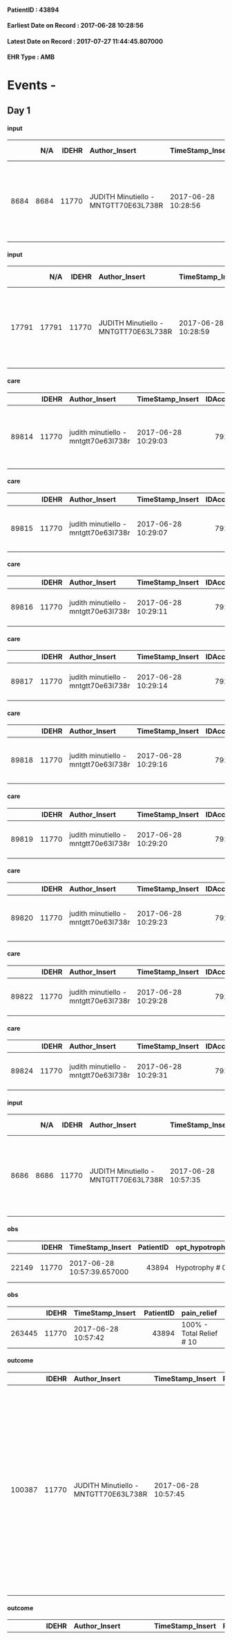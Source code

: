 
#### PatientID : 43894
#### Earliest Date on Record : 2017-06-28 10:28:56
#### Latest Date on Record : 2017-07-27 11:44:45.807000
#### EHR Type : AMB

# Events - 

## Day 1

#### input
|      |    N/A |   IDEHR | Author_Insert                        | TimeStamp_Insert    |   IDAccess | EHRType   |   PatientID |   IDDigitalSignDocument | persone_vicine   |   Unnamed: 0_y |   IDANAMNESI_MED |   Non_Rilevabile_y | Note_Non_Rilevabile_y   | diagnosis                                                                                                           |
|-----:|-------:|--------:|:-------------------------------------|:--------------------|-----------:|:----------|------------:|------------------------:|:-----------------|---------------:|-----------------:|-------------------:|:------------------------|:--------------------------------------------------------------------------------------------------------------------|
| 8684 |   8684 |   11770 | JUDITH Minutiello - MNTGTT70E63L738R | 2017-06-28 10:28:56 |      79227 | AMB       |       43894 |                  797414 | N/A              |          13052 |             6805 |                  0 | NR                      | Nel 2007 quadrantectomia SE mammella sin per carcinoma duttale infiltrante, successiva CT e RT. Follow up negativi. |

#### input
|       |    N/A |   IDEHR | Author_Insert                        | TimeStamp_Insert    |   IDAccess | EHRType   |   PatientID |   IDDigitalSignDocument | persone_vicine   |   Unnamed: 0_y.1 |   IDDIAGNOSI_ICD |   Non_Rilevabile_y.1 | Note_Non_Rilevabile_y.1   | I_ICD                                                                              | II_ICD                                           | III_ICD                                         | IV_ICD                                          | V_ICD                                                        | VI_ICD                                                     | I_Anno   | II_Anno   | III_Anno   | IV_Anno   | They go   | I_Mese   |
|------:|-------:|--------:|:-------------------------------------|:--------------------|-----------:|:----------|------------:|------------------------:|:-----------------|-----------------:|-----------------:|---------------------:|:--------------------------|:-----------------------------------------------------------------------------------|:-------------------------------------------------|:------------------------------------------------|:------------------------------------------------|:-------------------------------------------------------------|:-----------------------------------------------------------|:---------|:----------|:-----------|:----------|:----------|:---------|
| 17791 |  17791 |   11770 | JUDITH Minutiello - MNTGTT70E63L738R | 2017-06-28 10:28:59 |      79227 | AMB       |       43894 |                  797415 | N/A              |             3352 |             3352 |                    0 | NR                        | 1744 - Tumori maligni del quadrante supero-esterno della mammella della donna#2088 | 1970 - Tumori maligni secondari del polmone#2148 | 1972 - Tumori maligni secondari del pleura#2150 | 5119 - Versamento pleurico non specificato#2589 | 1985 - Tumori maligni secondari di osso e midollo osseo#2162 | 73319 - Frattura patologica di altre sedi specificate#4031 | 2007#47  | 2017#57   | 2017#57    | 2017#57   | 2017#57   | 06#06    |

#### care
|       |   IDEHR | Author_Insert                        | TimeStamp_Insert    |   IDAccess | EHRType   |   PatientID |   IDTERAPIE_OUTPAT_VIDAS |   ds_dose | opt_via_di_somm   | ds_ora   | dt_data_inizio      |   opt_pregressa |   opt_somm_terapia |   opt_estemporanea |   opt_termina |   opt_somm_in_pompa | opt_farmaco                                                        |
|------:|--------:|:-------------------------------------|:--------------------|-----------:|:----------|------------:|-------------------------:|----------:|:------------------|:---------|:--------------------|----------------:|-------------------:|-------------------:|--------------:|--------------------:|:-------------------------------------------------------------------|
| 89814 |   11770 | judith minutiello - mntgtt70e63l738r | 2017-06-28 10:29:03 |      79227 | amb       |       43894 |                    67448 |         1 | oral # 0 = 0      | 20 # 20  | 2017-06-28 00:00:00 |               0 |                  0 |                  0 |             0 |                   0 | macrogol / sodium bic./sodio cl / kcl (13.8 g movicol bust) # 1035 |

#### care
|       |   IDEHR | Author_Insert                        | TimeStamp_Insert    |   IDAccess | EHRType   |   PatientID |   IDTERAPIE_OUTPAT_VIDAS |   ds_dose | opt_via_di_somm   | ds_ora   | dt_data_inizio      |   opt_pregressa |   opt_somm_terapia |   opt_estemporanea |   opt_termina |   opt_somm_in_pompa | opt_farmaco                                     |
|------:|--------:|:-------------------------------------|:--------------------|-----------:|:----------|------------:|-------------------------:|----------:|:------------------|:---------|:--------------------|----------------:|-------------------:|-------------------:|--------------:|--------------------:|:------------------------------------------------|
| 89815 |   11770 | judith minutiello - mntgtt70e63l738r | 2017-06-28 10:29:07 |      79227 | amb       |       43894 |                    67449 |         1 | oral # 0 = 0      | 20 # 20  | 2017-06-28 00:00:00 |               0 |                  0 |                  0 |             0 |                   0 | allopurinol (allopurinol 300 mg tablets) # 1585 |

#### care
|       |   IDEHR | Author_Insert                        | TimeStamp_Insert    |   IDAccess | EHRType   |   PatientID |   IDTERAPIE_OUTPAT_VIDAS |   ds_dose | opt_via_di_somm   | ds_ora   | dt_data_inizio      |   opt_pregressa |   opt_somm_terapia |   opt_estemporanea |   opt_termina |   opt_somm_in_pompa | opt_farmaco                             |
|------:|--------:|:-------------------------------------|:--------------------|-----------:|:----------|------------:|-------------------------:|----------:|:------------------|:---------|:--------------------|----------------:|-------------------:|-------------------:|--------------:|--------------------:|:----------------------------------------|
| 89816 |   11770 | judith minutiello - mntgtt70e63l738r | 2017-06-28 10:29:11 |      79227 | amb       |       43894 |                    67450 |         1 | oral # 0 = 0      | 08 # 8   | 2017-06-28 00:00:00 |               0 |                  0 |                  0 |             0 |                   0 | furosemide (25 mg lasix tablets) # 1223 |

#### care
|       |   IDEHR | Author_Insert                        | TimeStamp_Insert    |   IDAccess | EHRType   |   PatientID |   IDTERAPIE_OUTPAT_VIDAS |   ds_dose | opt_via_di_somm   | ds_ora   | dt_data_inizio      |   opt_pregressa |   opt_somm_terapia |   opt_estemporanea |   opt_termina |   opt_somm_in_pompa | opt_farmaco                                |
|------:|--------:|:-------------------------------------|:--------------------|-----------:|:----------|------------:|-------------------------:|----------:|:------------------|:---------|:--------------------|----------------:|-------------------:|-------------------:|--------------:|--------------------:|:-------------------------------------------|
| 89817 |   11770 | judith minutiello - mntgtt70e63l738r | 2017-06-28 10:29:14 |      79227 | amb       |       43894 |                    67451 |         1 | oral # 0 = 0      | 16 # 16  | 2017-06-28 00:00:00 |               0 |                  0 |                  0 |             0 |                   0 | anastrozole (arimidex 1 mg tablets) # 1562 |

#### care
|       |   IDEHR | Author_Insert                        | TimeStamp_Insert    |   IDAccess | EHRType   |   PatientID |   IDTERAPIE_OUTPAT_VIDAS |   ds_dose | opt_via_di_somm     | ds_ora       | dt_data_inizio      | ds_note_y    |   opt_pregressa |   opt_somm_terapia |   opt_estemporanea |   opt_termina |   opt_somm_in_pompa | opt_farmaco                                  |
|------:|--------:|:-------------------------------------|:--------------------|-----------:|:----------|------------:|-------------------------:|----------:|:--------------------|:-------------|:--------------------|:-------------|----------------:|-------------------:|-------------------:|--------------:|--------------------:|:---------------------------------------------|
| 89818 |   11770 | judith minutiello - mntgtt70e63l738r | 2017-06-28 10:29:16 |      79227 | amb       |       43894 |                    67452 |         1 | transdermal # 4 = 4 | other # 2476 | 2017-06-28 00:00:00 | every 3 days |               0 |                  0 |                  0 |             0 |                   0 | fentanyl (fentanyl tts 25 mcg / hour) # 1661 |

#### care
|       |   IDEHR | Author_Insert                        | TimeStamp_Insert    |   IDAccess | EHRType   |   PatientID |   IDTERAPIE_OUTPAT_VIDAS |   ds_dose | opt_via_di_somm   | ds_ora   | dt_data_inizio      |   opt_pregressa |   opt_somm_terapia |   opt_estemporanea |   opt_termina |   opt_somm_in_pompa | opt_farmaco                                       |
|------:|--------:|:-------------------------------------|:--------------------|-----------:|:----------|------------:|-------------------------:|----------:|:------------------|:---------|:--------------------|----------------:|-------------------:|-------------------:|--------------:|--------------------:|:--------------------------------------------------|
| 89819 |   11770 | judith minutiello - mntgtt70e63l738r | 2017-06-28 10:29:20 |      79227 | amb       |       43894 |                    67453 |        10 | oral # 0 = 0      | 21 # 21  | 2017-06-28 00:00:00 |               0 |                  0 |                  0 |             0 |                   0 | delorazepam (delorazepam gtt os 1 mg / ml) # 1844 |

#### care
|       |   IDEHR | Author_Insert                        | TimeStamp_Insert    |   IDAccess | EHRType   |   PatientID |   IDTERAPIE_OUTPAT_VIDAS |   ds_dose | opt_via_di_somm   | ds_ora   | dt_data_inizio      |   opt_pregressa |   opt_somm_terapia |   opt_estemporanea |   opt_termina |   opt_somm_in_pompa | opt_farmaco                                    |
|------:|--------:|:-------------------------------------|:--------------------|-----------:|:----------|------------:|-------------------------:|----------:|:------------------|:---------|:--------------------|----------------:|-------------------:|-------------------:|--------------:|--------------------:|:-----------------------------------------------|
| 89820 |   11770 | judith minutiello - mntgtt70e63l738r | 2017-06-28 10:29:23 |      79227 | amb       |       43894 |                    67454 |         1 | oral # 0 = 0      | 08 # 8   | 2017-06-28 00:00:00 |               0 |                  0 |                  0 |             0 |                   0 | prednisone (25 mg tablets deltacortene) # 1449 |

#### care
|       |   IDEHR | Author_Insert                        | TimeStamp_Insert    |   IDAccess | EHRType   |   PatientID |   IDTERAPIE_OUTPAT_VIDAS |   ds_dose | opt_via_di_somm   | ds_ora   | dt_data_inizio      |   opt_pregressa |   opt_somm_terapia |   opt_estemporanea |   opt_termina |   opt_somm_in_pompa | opt_farmaco                           |
|------:|--------:|:-------------------------------------|:--------------------|-----------:|:----------|------------:|-------------------------:|----------:|:------------------|:---------|:--------------------|----------------:|-------------------:|-------------------:|--------------:|--------------------:|:--------------------------------------|
| 89822 |   11770 | judith minutiello - mntgtt70e63l738r | 2017-06-28 10:29:28 |      79227 | amb       |       43894 |                    67456 |         1 | oral # 0 = 0      | 09 # 9   | 2017-06-28 00:00:00 |               0 |                  0 |                  0 |             0 |                   0 | omeprazole (antra 20 mg cps rm) # 953 |

#### care
|       |   IDEHR | Author_Insert                        | TimeStamp_Insert    |   IDAccess | EHRType   |   PatientID |   IDTERAPIE_OUTPAT_VIDAS |   ds_dose | opt_via_di_somm        | ds_ora   | dt_data_inizio      |   opt_pregressa |   opt_somm_terapia |   opt_estemporanea |   opt_termina |   opt_somm_in_pompa | opt_farmaco                        |
|------:|--------:|:-------------------------------------|:--------------------|-----------:|:----------|------------:|-------------------------:|----------:|:-----------------------|:---------|:--------------------|----------------:|-------------------:|-------------------:|--------------:|--------------------:|:-----------------------------------|
| 89824 |   11770 | judith minutiello - mntgtt70e63l738r | 2017-06-28 10:29:31 |      79227 | amb       |       43894 |                    67458 |         1 | subcutaneously # 3 = 3 | 16 # 16  | 2017-06-28 00:00:00 |               0 |                  0 |                  0 |             0 |                   0 | lovenox® (clexane 4,000 iu) # 1134 |

#### input
|      |    N/A |   IDEHR | Author_Insert                        | TimeStamp_Insert    |   IDAccess | EHRType   |   PatientID |   IDDigitalSignDocument | persone_vicine   |   Unnamed: 0_y |   IDANAMNESI_MED |   Non_Rilevabile_y | Note_Non_Rilevabile_y   | diagnosis                                                                                                           |
|-----:|-------:|--------:|:-------------------------------------|:--------------------|-----------:|:----------|------------:|------------------------:|:-----------------|---------------:|-----------------:|-------------------:|:------------------------|:--------------------------------------------------------------------------------------------------------------------|
| 8686 |   8686 |   11770 | JUDITH Minutiello - MNTGTT70E63L738R | 2017-06-28 10:57:35 |      79227 | AMB       |       43894 |                  797476 | N/A              |          13056 |             6807 |                  0 | NR                      | Nel 2007 quadrantectomia SE mammella sin per carcinoma duttale infiltrante, successiva CT e RT. Follow up negativi. |

#### obs
|       |   IDEHR | TimeStamp_Insert           |   PatientID | opt_hypotrophy   | chk_eloquence     | asthenia     | dyspnoea                  | body_temp    | agitation_behavior_freq   | cognitive_state   |
|------:|--------:|:---------------------------|------------:|:-----------------|:------------------|:-------------|:--------------------------|:-------------|:--------------------------|:------------------|
| 22149 |   11770 | 2017-06-28 10:57:39.657000 |       43894 | Hypotrophy # 0   | fluent speech # 0 | Moderate # 2 | applicant mild strain # 6 | Apyrexia # 0 | quiet # 0                 | Polished # 2      |

#### obs
|        |   IDEHR | TimeStamp_Insert    |   PatientID | pain_relief              |
|-------:|--------:|:--------------------|------------:|:-------------------------|
| 263445 |   11770 | 2017-06-28 10:57:42 |       43894 | 100% - Total Relief # 10 |

#### outcome
|        |   IDEHR | Author_Insert                        | TimeStamp_Insert    |   PatientID |   IDDigitalSignDocument |   IDPAI_VIDAS | opt_problem                                                |   opt_problem_num | opt_obiettivo                                                                                                                                                                                      |   opt_obiettivo_num | opt_stato_problema   |   opt_stato_problema_num | opt_interventi                                                                                                                                                                                                                                                                                                         |   opt_interventi_num |
|-------:|--------:|:-------------------------------------|:--------------------|------------:|------------------------:|--------------:|:-----------------------------------------------------------|------------------:|:---------------------------------------------------------------------------------------------------------------------------------------------------------------------------------------------------|--------------------:|:---------------------|-------------------------:|:-----------------------------------------------------------------------------------------------------------------------------------------------------------------------------------------------------------------------------------------------------------------------------------------------------------------------|---------------------:|
| 100387 |   11770 | JUDITH Minutiello - MNTGTT70E63L738R | 2017-06-28 10:57:45 |       43894 |                  797479 |        102632 | Impaired mobility † / limitation of physical movement # 27 |                 1 | The patient utilizzer√ † ¬ † aids designed to increase the mobilit√ † ¬ † ¬ † ¬ß by establishing priorit√ attivit√ † for † ¬ † daily and reaching the awareness of the limits of his own body # 48 |                   4 | Open Problem # 1     |                        1 | PAI Implementation - Encourage the patient in setting priorit√ † ¬ † ¬ † attivit√ for daily † # 340; Aids - Request supply of articulated bed with sides # 347; Aids - Request supply of bedsore air mattress and compressor # 348 ; aids - Request supply handle bed # 349; aids - Request supply of convenient # 355 |                    4 |

#### outcome
|        |   IDEHR | Author_Insert                        | TimeStamp_Insert    |   PatientID |   IDDigitalSignDocument |   IDPAI_VIDAS | opt_problem                                            |   opt_problem_num | opt_obiettivo                                                                                              |   opt_obiettivo_num | ds_note                         | opt_stato_problema   |   opt_stato_problema_num | opt_interventi                                                                                                                                                                                                                                                                                                                                                                                                                                                                                                                                                                                                                           |   opt_interventi_num |
|-------:|--------:|:-------------------------------------|:--------------------|------------:|------------------------:|--------------:|:-------------------------------------------------------|------------------:|:-----------------------------------------------------------------------------------------------------------|--------------------:|:--------------------------------|:---------------------|-------------------------:|:-----------------------------------------------------------------------------------------------------------------------------------------------------------------------------------------------------------------------------------------------------------------------------------------------------------------------------------------------------------------------------------------------------------------------------------------------------------------------------------------------------------------------------------------------------------------------------------------------------------------------------------------|---------------------:|
| 100388 |   11770 | JUDITH Minutiello - MNTGTT70E63L738R | 2017-06-28 10:57:47 |       43894 |                  797480 |        102633 | Alteration or risk of impairment of lung function # 26 |                 3 | The patient will not present symptoms that will reduce QoL (epistaxis, cough, hemoptysis, hemoptysis) # 45 |                   4 | in progress oxygen tp as needed | Open Problem # 1     |                        1 | Implementation PAI - Administer drugs correctly according to prescription # 276; Implementation of PAI - Evaluate the effectiveness of drug administration # 277; Implementation of PAI - Therapeutic adjustment # 275; Informative - Inform the patient / caregiver on the prevailing signs and symptoms # 281; Informative - Inform the patient / caregiver about the need to reduce the conscience to maintain the QoL if the symptom becomes refractory # 282; Educational - Educate the caregiver / patient to the recognition / treatment of the symptom # 280; Counseling - Sharing with the caregiver the path therapeutic # 279 |                    4 |

#### outcome
|        |   IDEHR | Author_Insert                        | TimeStamp_Insert    |   PatientID |   IDDigitalSignDocument |   IDPAI_VIDAS | opt_problem                                                            |   opt_problem_num | opt_obiettivo                                               |   opt_obiettivo_num | opt_stato_problema   |   opt_stato_problema_num | opt_interventi                                                                                                                                                                                                                                                                                        |   opt_interventi_num |
|-------:|--------:|:-------------------------------------|:--------------------|------------:|------------------------:|--------------:|:-----------------------------------------------------------------------|------------------:|:------------------------------------------------------------|--------------------:|:---------------------|-------------------------:|:------------------------------------------------------------------------------------------------------------------------------------------------------------------------------------------------------------------------------------------------------------------------------------------------------|---------------------:|
| 100389 |   11770 | JUDITH Minutiello - MNTGTT70E63L738R | 2017-06-28 10:57:49 |       43894 |                  797481 |        102634 | Alteration of comfort associated with chronic pain and / or acute # 29 |                 2 | The patient riferir√ † ¬ † a satisfactory pain control # 56 |                   1 | Open Problem # 1     |                        1 | Counseling - Sharing with the patient the therapeutic path # 444; Implementing the PAI - Therapeutic adjustment # 441; Implementing the PAI - Administering the drugs correctly according to the prescription # 442; Implementing the PAI - Evaluating the effectiveness of drug administration # 443 |                    4 |

#### care
|       |   IDEHR | Author_Insert                        | TimeStamp_Insert    |   IDAccess | EHRType   |   PatientID |   IDTERAPIE_OUTPAT_VIDAS | ds_altro_farmaco   | ds_dose   | opt_via_di_somm    | ds_ora       | dt_data_inizio      |   opt_pregressa |   opt_somm_terapia |   opt_estemporanea |   opt_termina |   opt_somm_in_pompa | opt_farmaco              | Note_al_bisogno   |
|------:|--------:|:-------------------------------------|:--------------------|-----------:|:----------|------------:|-------------------------:|:-------------------|:----------|:-------------------|:-------------|:--------------------|----------------:|-------------------:|-------------------:|--------------:|--------------------:|:-------------------------|:------------------|
| 89838 |   11770 | judith minutiello - mntgtt70e63l738r | 2017-06-28 10:57:52 |      79227 | amb       |       43894 |                    67472 | gaseous oxygen     | 2 l / min | inhalation # 7 = 7 | at need # 24 | 2017-06-28 00:00:00 |               0 |                  0 |                  0 |             0 |                   0 | other (see notes) # 2004 | if dyspnea        |

#### obs
|        |   IDEHR | TimeStamp_Insert           |   PatientID | awareness                                               |
|-------:|--------:|:---------------------------|------------:|:--------------------------------------------------------|
| 297771 |   11770 | 2017-06-28 10:57:54.380000 |       43894 | Awareness of diagnosis and prognosis overestimation # 2 |

#### care
|       |   IDEHR | Author_Insert                   | TimeStamp_Insert    | EHRType   |   PatientID |   IDGESTIONE_AUSILI |   opt_annulla_consegna | ds_note_x   | dt_Ric_consegna     | opt_ausilio            |
|------:|--------:|:--------------------------------|:--------------------|:----------|------------:|--------------------:|-----------------------:|:------------|:--------------------|:-----------------------|
| 22609 |   11747 | chiara sassi - ssschr75p41l872t | 2017-06-28 13:45:40 | amb       |       43894 |               22579 |                      0 | small size  | 2017-06-28 00:00:00 | comfortable chair # 21 |

#### care
|       |   IDEHR | Author_Insert                           | TimeStamp_Insert    | EHRType   |   PatientID |   IDGESTIONE_AUSILI |   ds_ncons |   opt_annulla_consegna | ds_note_x   | dt_Ric_consegna     | dt_ric_cons_forn    | opt_ausilio            |
|------:|--------:|:----------------------------------------|:--------------------|:----------|------------:|--------------------:|-----------:|-----------------------:|:------------|:--------------------|:--------------------|:-----------------------|
| 22611 |   11747 | martinoli massimo l. - mrtmsm69t31f205t | 2017-06-28 14:12:50 | amb       |       43894 |               22581 |      30832 |                      0 | small size  | 2017-06-28 00:00:00 | 2017-06-28 00:00:00 | comfortable chair # 21 |


## Day 3

#### input
|      |    N/A |   Unnamed: 0_x |   IDANAMNESI_INF |   IDEHR | Author_Insert                             | TimeStamp_Insert           |   IDAccess | EHRType   |   PatientID |   IDDigitalSignDocument |   Non_Rilevabile_x | Note_Non_Rilevabile_x   | perc_salute                                                                              | Perception             | persone_vicine   | Caregiver             |
|-----:|-------:|---------------:|-----------------:|--------:|:------------------------------------------|:---------------------------|-----------:|:----------|------------:|------------------------:|-------------------:|:------------------------|:-----------------------------------------------------------------------------------------|:-----------------------|:-----------------|:----------------------|
| 3940 |   3940 |           4401 |             5143 |   11770 | CARMAGNOLA MARIA LUISA - CRMMLS59L45F205K | 2017-06-30 13:00:09.783000 |      79479 | AMB       |       43894 |                  800029 |                  0 | NR                      | perdit√ † Performance # 0; increased dell'affaticabilit√ † # 2, # 4 episodes of wheezing | concern for health # 0 | N/A              | husband and daughters |

#### obs
|       |   IDEHR | TimeStamp_Insert           |   PatientID | personal_hygiene   | urine_elimination   | mobility      | motor_performance                                                                           | feces_elimination   | consumption_help   |
|------:|--------:|:---------------------------|------------:|:-------------------|:--------------------|:--------------|:--------------------------------------------------------------------------------------------|:--------------------|:-------------------|
| 67647 |   11770 | 2017-06-30 13:00:14.790000 |       43894 | With help # 2      | Employee # 4        | With help # 2 | 50% - Patient requiring frequent medical care and pu√≤ pi√π stay up for 50% of the day # 05 | With help # 2       | help with # 2      |

#### obs
|        |   IDEHR | TimeStamp_Insert    |   PatientID | pain_relief              |
|-------:|--------:|:--------------------|------------:|:-------------------------|
| 263750 |   11770 | 2017-06-30 13:00:17 |       43894 | 100% - Total Relief # 10 |

#### outcome
|        |   IDEHR | Author_Insert                             | TimeStamp_Insert    |   PatientID |   IDDigitalSignDocument |   IDPAI_VIDAS | opt_problem                                                |   opt_problem_num | opt_obiettivo                                                                                                                                                                                      |   opt_obiettivo_num | opt_stato_problema   |   opt_stato_problema_num | opt_interventi                                                                                                                                                                                                                                                                                                         |   opt_interventi_num |
|-------:|--------:|:------------------------------------------|:--------------------|------------:|------------------------:|--------------:|:-----------------------------------------------------------|------------------:|:---------------------------------------------------------------------------------------------------------------------------------------------------------------------------------------------------|--------------------:|:---------------------|-------------------------:|:-----------------------------------------------------------------------------------------------------------------------------------------------------------------------------------------------------------------------------------------------------------------------------------------------------------------------|---------------------:|
| 100786 |   11770 | CARMAGNOLA MARIA LUISA - CRMMLS59L45F205K | 2017-06-30 13:00:20 |       43894 |                  800032 |        103035 | Impaired mobility † / limitation of physical movement # 27 |                 1 | The patient utilizzer√ † ¬ † aids designed to increase the mobilit√ † ¬ † ¬ † ¬ß by establishing priorit√ attivit√ † for † ¬ † daily and reaching the awareness of the limits of his own body # 48 |                   4 | Open Problem # 1     |                        1 | PAI Implementation - Encourage the patient in setting priorit√ † ¬ † ¬ † attivit√ for daily † # 340; Aids - Request supply of articulated bed with sides # 347; Aids - Request supply of bedsore air mattress and compressor # 348 ; aids - Request supply handle bed # 349; aids - Request supply of convenient # 355 |                    4 |

#### outcome
|        |   IDEHR | Author_Insert                             | TimeStamp_Insert    |   PatientID |   IDDigitalSignDocument |   IDPAI_VIDAS | opt_problem             |   opt_problem_num | opt_obiettivo                                                                                      |   opt_obiettivo_num | ds_note                                                                               |   opt_stato_problema_num | opt_interventi   |   opt_interventi_num |
|-------:|--------:|:------------------------------------------|:--------------------|------------:|------------------------:|--------------:|:------------------------|------------------:|:---------------------------------------------------------------------------------------------------|--------------------:|:--------------------------------------------------------------------------------------|-------------------------:|:-----------------|---------------------:|
| 100787 |   11770 | CARMAGNOLA MARIA LUISA - CRMMLS59L45F205K | 2017-06-30 13:00:23 |       43894 |                  800033 |        103036 | Abnormal urination # 37 |                 4 | "" "The patient and / or caregiver gestir√ † ¬ † adequately urostomy and / or the bladder catheter |                   4 | the patient does not presenter√ † ¬ † alteration of skin next all'urostomia "" # 86 " |                        3 | Open Problem # 1 |                    4 |

#### outcome
|        |   IDEHR | Author_Insert                             | TimeStamp_Insert    |   PatientID |   IDDigitalSignDocument |   IDPAI_VIDAS | opt_problem                                                |   opt_problem_num | opt_obiettivo                                                       |   opt_obiettivo_num | ds_note                                     | opt_stato_problema   |   opt_stato_problema_num | opt_interventi                                                                                                                                                                                                                                                      |   opt_interventi_num |
|-------:|--------:|:------------------------------------------|:--------------------|------------:|------------------------:|--------------:|:-----------------------------------------------------------|------------------:|:--------------------------------------------------------------------|--------------------:|:--------------------------------------------|:---------------------|-------------------------:|:--------------------------------------------------------------------------------------------------------------------------------------------------------------------------------------------------------------------------------------------------------------------|---------------------:|
| 100788 |   11770 | CARMAGNOLA MARIA LUISA - CRMMLS59L45F205K | 2017-06-30 13:00:26 |       43894 |                  800034 |        103037 | Impaired mobility † / limitation of physical movement # 27 |                 1 | Minimize the possibility of injuries. If present, maintain QoL # 47 |                   4 | 30/06 hygiene and shower 2 / 3times a week. | Open Problem # 1     |                        1 | Assistive products - Request for supply of articulated bed with side rails # 307; Assistive products - Request for supply of anti-decubitus air mattress and compressor # 308; Activation of professionals - Request for activation of Social Health Operator # 332 |                    4 |

#### outcome
|        |   IDEHR | Author_Insert                             | TimeStamp_Insert    |   PatientID |   IDDigitalSignDocument |   IDPAI_VIDAS | opt_problem                                            |   opt_problem_num | opt_obiettivo                                                                                              |   opt_obiettivo_num | ds_note                         | opt_stato_problema   |   opt_stato_problema_num | opt_interventi                                                                                                                                                                                                                                                                                                                                                                                                                                                                                                                                                                                                                           |   opt_interventi_num |
|-------:|--------:|:------------------------------------------|:--------------------|------------:|------------------------:|--------------:|:-------------------------------------------------------|------------------:|:-----------------------------------------------------------------------------------------------------------|--------------------:|:--------------------------------|:---------------------|-------------------------:|:-----------------------------------------------------------------------------------------------------------------------------------------------------------------------------------------------------------------------------------------------------------------------------------------------------------------------------------------------------------------------------------------------------------------------------------------------------------------------------------------------------------------------------------------------------------------------------------------------------------------------------------------|---------------------:|
| 100789 |   11770 | CARMAGNOLA MARIA LUISA - CRMMLS59L45F205K | 2017-06-30 13:00:28 |       43894 |                  800035 |        103038 | Alteration or risk of impairment of lung function # 26 |                 3 | The patient will not present symptoms that will reduce QoL (epistaxis, cough, hemoptysis, hemoptysis) # 45 |                   4 | in progress oxygen tp as needed | Open Problem # 1     |                        1 | Implementation PAI - Administer drugs correctly according to prescription # 276; Implementation of PAI - Evaluate the effectiveness of drug administration # 277; Implementation of PAI - Therapeutic adjustment # 275; Informative - Inform the patient / caregiver on the prevailing signs and symptoms # 281; Informative - Inform the patient / caregiver about the need to reduce the conscience to maintain the QoL if the symptom becomes refractory # 282; Educational - Educate the caregiver / patient to the recognition / treatment of the symptom # 280; Counseling - Sharing with the caregiver the path therapeutic # 279 |                    4 |

#### outcome
|        |   IDEHR | Author_Insert                             | TimeStamp_Insert    |   PatientID |   IDDigitalSignDocument |   IDPAI_VIDAS | opt_problem                                                            |   opt_problem_num | opt_obiettivo                                               |   opt_obiettivo_num | opt_stato_problema   |   opt_stato_problema_num | opt_interventi                                                                                                                                                                                                                                                                                        |   opt_interventi_num |
|-------:|--------:|:------------------------------------------|:--------------------|------------:|------------------------:|--------------:|:-----------------------------------------------------------------------|------------------:|:------------------------------------------------------------|--------------------:|:---------------------|-------------------------:|:------------------------------------------------------------------------------------------------------------------------------------------------------------------------------------------------------------------------------------------------------------------------------------------------------|---------------------:|
| 100790 |   11770 | CARMAGNOLA MARIA LUISA - CRMMLS59L45F205K | 2017-06-30 13:00:33 |       43894 |                  800036 |        103039 | Alteration of comfort associated with chronic pain and / or acute # 29 |                 2 | The patient riferir√ † ¬ † a satisfactory pain control # 56 |                   1 | Open Problem # 1     |                        1 | Counseling - Sharing with the patient the therapeutic path # 444; Implementing the PAI - Therapeutic adjustment # 441; Implementing the PAI - Administering the drugs correctly according to the prescription # 442; Implementing the PAI - Evaluating the effectiveness of drug administration # 443 |                    4 |


## Day 6

#### obs
|       |   IDEHR | TimeStamp_Insert           |   PatientID | opt_hypotrophy   | chk_eloquence     | asthenia     | dyspnoea                  | body_temp    | agitation_behavior_freq   | cognitive_state   |
|------:|--------:|:---------------------------|------------:|:-----------------|:------------------|:-------------|:--------------------------|:-------------|:--------------------------|:------------------|
| 22283 |   11770 | 2017-07-03 10:36:22.253000 |       43894 | Hypotrophy # 0   | fluent speech # 0 | Moderate # 2 | applicant mild strain # 6 | Apyrexia # 0 | quiet # 0                 | Polished # 2      |

#### obs
|        |   IDEHR | TimeStamp_Insert    |   PatientID | pain_relief              |
|-------:|--------:|:--------------------|------------:|:-------------------------|
| 264048 |   11770 | 2017-07-03 10:36:24 |       43894 | 100% - Total Relief # 10 |

#### outcome
|        |   IDEHR | Author_Insert                        | TimeStamp_Insert    |   PatientID |   IDDigitalSignDocument |   IDPAI_VIDAS | opt_problem             |   opt_problem_num | opt_obiettivo                                                                                      |   opt_obiettivo_num | ds_note                                                                               |   opt_stato_problema_num | opt_interventi   |   opt_interventi_num |
|-------:|--------:|:-------------------------------------|:--------------------|------------:|------------------------:|--------------:|:------------------------|------------------:|:---------------------------------------------------------------------------------------------------|--------------------:|:--------------------------------------------------------------------------------------|-------------------------:|:-----------------|---------------------:|
| 100985 |   11770 | JUDITH Minutiello - MNTGTT70E63L738R | 2017-07-03 10:36:28 |       43894 |                  802157 |        103235 | Abnormal urination # 37 |                 4 | "" "The patient and / or caregiver gestir√ † ¬ † adequately urostomy and / or the bladder catheter |                   4 | the patient does not presenter√ † ¬ † alteration of skin next all'urostomia "" # 86 " |                        3 | Open Problem # 1 |                    4 |

#### outcome
|        |   IDEHR | Author_Insert                        | TimeStamp_Insert    |   PatientID |   IDDigitalSignDocument |   IDPAI_VIDAS | opt_problem                                                |   opt_problem_num | opt_obiettivo                                                                                                                                                                                      |   opt_obiettivo_num | opt_stato_problema   |   opt_stato_problema_num | opt_interventi                                                                                                                                                                                                                                                                                                         |   opt_interventi_num |
|-------:|--------:|:-------------------------------------|:--------------------|------------:|------------------------:|--------------:|:-----------------------------------------------------------|------------------:|:---------------------------------------------------------------------------------------------------------------------------------------------------------------------------------------------------|--------------------:|:---------------------|-------------------------:|:-----------------------------------------------------------------------------------------------------------------------------------------------------------------------------------------------------------------------------------------------------------------------------------------------------------------------|---------------------:|
| 100986 |   11770 | JUDITH Minutiello - MNTGTT70E63L738R | 2017-07-03 10:36:34 |       43894 |                  802158 |        103236 | Impaired mobility † / limitation of physical movement # 27 |                 1 | The patient utilizzer√ † ¬ † aids designed to increase the mobilit√ † ¬ † ¬ † ¬ß by establishing priorit√ attivit√ † for † ¬ † daily and reaching the awareness of the limits of his own body # 48 |                   4 | closed Problem # 2   |                        2 | PAI Implementation - Encourage the patient in setting priorit√ † ¬ † ¬ † attivit√ for daily † # 340; Aids - Request supply of articulated bed with sides # 347; Aids - Request supply of bedsore air mattress and compressor # 348 ; aids - Request supply handle bed # 349; aids - Request supply of convenient # 355 |                    4 |

#### outcome
|        |   IDEHR | Author_Insert                        | TimeStamp_Insert    |   PatientID |   IDDigitalSignDocument |   IDPAI_VIDAS | opt_problem                                                |   opt_problem_num | opt_obiettivo                                                       |   opt_obiettivo_num | ds_note                                     | opt_stato_problema   |   opt_stato_problema_num | opt_interventi                                                                                                                                                                                                                                                      |   opt_interventi_num |
|-------:|--------:|:-------------------------------------|:--------------------|------------:|------------------------:|--------------:|:-----------------------------------------------------------|------------------:|:--------------------------------------------------------------------|--------------------:|:--------------------------------------------|:---------------------|-------------------------:|:--------------------------------------------------------------------------------------------------------------------------------------------------------------------------------------------------------------------------------------------------------------------|---------------------:|
| 100987 |   11770 | JUDITH Minutiello - MNTGTT70E63L738R | 2017-07-03 10:36:36 |       43894 |                  802159 |        103237 | Impaired mobility † / limitation of physical movement # 27 |                 1 | Minimize the possibility of injuries. If present, maintain QoL # 47 |                   4 | 30/06 hygiene and shower 2 / 3times a week. | closed Problem # 2   |                        2 | Assistive products - Request for supply of articulated bed with side rails # 307; Assistive products - Request for supply of anti-decubitus air mattress and compressor # 308; Activation of professionals - Request for activation of Social Health Operator # 332 |                    4 |

#### outcome
|        |   IDEHR | Author_Insert                        | TimeStamp_Insert    |   PatientID |   IDDigitalSignDocument |   IDPAI_VIDAS | opt_problem                                                            |   opt_problem_num | opt_obiettivo                                               |   opt_obiettivo_num | opt_stato_problema   |   opt_stato_problema_num | opt_interventi                                                                                                                                                                                                                                                                                        |   opt_interventi_num |
|-------:|--------:|:-------------------------------------|:--------------------|------------:|------------------------:|--------------:|:-----------------------------------------------------------------------|------------------:|:------------------------------------------------------------|--------------------:|:---------------------|-------------------------:|:------------------------------------------------------------------------------------------------------------------------------------------------------------------------------------------------------------------------------------------------------------------------------------------------------|---------------------:|
| 100988 |   11770 | JUDITH Minutiello - MNTGTT70E63L738R | 2017-07-03 10:36:41 |       43894 |                  802160 |        103238 | Alteration of comfort associated with chronic pain and / or acute # 29 |                 2 | The patient riferir√ † ¬ † a satisfactory pain control # 56 |                   1 | Open Problem # 1     |                        1 | Counseling - Sharing with the patient the therapeutic path # 444; Implementing the PAI - Therapeutic adjustment # 441; Implementing the PAI - Administering the drugs correctly according to the prescription # 442; Implementing the PAI - Evaluating the effectiveness of drug administration # 443 |                    4 |

#### outcome
|        |   IDEHR | Author_Insert                        | TimeStamp_Insert    |   PatientID |   IDDigitalSignDocument |   IDPAI_VIDAS | opt_problem                                            |   opt_problem_num | opt_obiettivo                                                                                              |   opt_obiettivo_num | ds_note                         | opt_stato_problema   |   opt_stato_problema_num | opt_interventi                                                                                                                                                                                                                                                                                                                                                                                                                                                                                                                                                                                                                           |   opt_interventi_num |
|-------:|--------:|:-------------------------------------|:--------------------|------------:|------------------------:|--------------:|:-------------------------------------------------------|------------------:|:-----------------------------------------------------------------------------------------------------------|--------------------:|:--------------------------------|:---------------------|-------------------------:|:-----------------------------------------------------------------------------------------------------------------------------------------------------------------------------------------------------------------------------------------------------------------------------------------------------------------------------------------------------------------------------------------------------------------------------------------------------------------------------------------------------------------------------------------------------------------------------------------------------------------------------------------|---------------------:|
| 100989 |   11770 | JUDITH Minutiello - MNTGTT70E63L738R | 2017-07-03 10:36:45 |       43894 |                  802161 |        103239 | Alteration or risk of impairment of lung function # 26 |                 3 | The patient will not present symptoms that will reduce QoL (epistaxis, cough, hemoptysis, hemoptysis) # 45 |                   4 | in progress oxygen tp as needed | Open Problem # 1     |                        1 | Implementation PAI - Administer drugs correctly according to prescription # 276; Implementation of PAI - Evaluate the effectiveness of drug administration # 277; Implementation of PAI - Therapeutic adjustment # 275; Informative - Inform the patient / caregiver on the prevailing signs and symptoms # 281; Informative - Inform the patient / caregiver about the need to reduce the conscience to maintain the QoL if the symptom becomes refractory # 282; Educational - Educate the caregiver / patient to the recognition / treatment of the symptom # 280; Counseling - Sharing with the caregiver the path therapeutic # 279 |                    4 |

#### obs
|        |   IDEHR | TimeStamp_Insert           |   PatientID | opt_care_giver   | chk_bowel_symptoms    | asthenia     | motor_performance                                | mood        | diet     | consumption_help   |
|-------:|--------:|:---------------------------|------------:|:-----------------|:----------------------|:-------------|:-------------------------------------------------|:------------|:---------|:-------------------|
| 116971 |   11770 | 2017-07-03 11:48:51.557000 |       43894 | This # 0         | spontaneous bowel # 0 | Moderate # 1 | only ambulate with aid or use the wheelchair # 2 | Apathy # 00 | free 0 # | help with # 2      |

#### obs
|        |   IDEHR | TimeStamp_Insert    |   PatientID |
|-------:|--------:|:--------------------|------------:|
| 165394 |   11770 | 2017-07-03 11:48:55 |       43894 |

#### obs
|        |   IDEHR | TimeStamp_Insert           |   PatientID |
|-------:|--------:|:---------------------------|------------:|
| 312662 |   11770 | 2017-07-03 11:48:57.760000 |       43894 |

#### outcome
|        |   IDEHR | Author_Insert                          | TimeStamp_Insert    |   PatientID |   IDDigitalSignDocument |   IDPAI_VIDAS |   opt_problem_num |   opt_obiettivo_num |   opt_stato_problema_num |   opt_interventi_num |
|-------:|--------:|:---------------------------------------|:--------------------|------------:|------------------------:|--------------:|------------------:|--------------------:|-------------------------:|---------------------:|
| 101023 |   11770 | ROCANO Z. MANUEL J. - RCNMLJ68D29Z611T | 2017-07-03 11:49:04 |       43894 |                  802333 |        103273 |                 4 |                   4 |                        3 |                    4 |

#### obs
|        |   IDEHR | TimeStamp_Insert    |   PatientID |
|-------:|--------:|:--------------------|------------:|
| 285020 |   11770 | 2017-07-03 11:49:10 |       43894 |


## Day 15

#### obs
|        |   IDEHR | TimeStamp_Insert    |   PatientID | pain_relief              |
|-------:|--------:|:--------------------|------------:|:-------------------------|
| 265439 |   11770 | 2017-07-12 12:00:17 |       43894 | 100% - Total Relief # 10 |

#### outcome
|        |   IDEHR | Author_Insert                             | TimeStamp_Insert    |   PatientID |   IDDigitalSignDocument |   IDPAI_VIDAS | opt_problem                                            |   opt_problem_num | opt_obiettivo                                                                                              |   opt_obiettivo_num | ds_note                         | opt_stato_problema   |   opt_stato_problema_num | opt_interventi                                                                                                                                                                                                                                                                                                                                                                                                                                                                                                                                                                                                                           |   opt_interventi_num |
|-------:|--------:|:------------------------------------------|:--------------------|------------:|------------------------:|--------------:|:-------------------------------------------------------|------------------:|:-----------------------------------------------------------------------------------------------------------|--------------------:|:--------------------------------|:---------------------|-------------------------:|:-----------------------------------------------------------------------------------------------------------------------------------------------------------------------------------------------------------------------------------------------------------------------------------------------------------------------------------------------------------------------------------------------------------------------------------------------------------------------------------------------------------------------------------------------------------------------------------------------------------------------------------------|---------------------:|
| 102659 |   11770 | CARMAGNOLA MARIA LUISA - CRMMLS59L45F205K | 2017-07-12 12:00:22 |       43894 |                  812450 |        104909 | Alteration or risk of impairment of lung function # 26 |                 3 | The patient will not present symptoms that will reduce QoL (epistaxis, cough, hemoptysis, hemoptysis) # 45 |                   4 | in progress oxygen tp as needed | Open Problem # 1     |                        1 | Implementation PAI - Administer drugs correctly according to prescription # 276; Implementation of PAI - Evaluate the effectiveness of drug administration # 277; Implementation of PAI - Therapeutic adjustment # 275; Informative - Inform the patient / caregiver on the prevailing signs and symptoms # 281; Informative - Inform the patient / caregiver about the need to reduce the conscience to maintain the QoL if the symptom becomes refractory # 282; Educational - Educate the caregiver / patient to the recognition / treatment of the symptom # 280; Counseling - Sharing with the caregiver the path therapeutic # 279 |                    4 |

#### outcome
|        |   IDEHR | Author_Insert                             | TimeStamp_Insert    |   PatientID |   IDDigitalSignDocument |   IDPAI_VIDAS | opt_problem             |   opt_problem_num | opt_obiettivo                                                                                      |   opt_obiettivo_num | ds_note                                                                               |   opt_stato_problema_num | opt_interventi     |   opt_interventi_num |
|-------:|--------:|:------------------------------------------|:--------------------|------------:|------------------------:|--------------:|:------------------------|------------------:|:---------------------------------------------------------------------------------------------------|--------------------:|:--------------------------------------------------------------------------------------|-------------------------:|:-------------------|---------------------:|
| 102660 |   11770 | CARMAGNOLA MARIA LUISA - CRMMLS59L45F205K | 2017-07-12 12:00:25 |       43894 |                  812451 |        104910 | Abnormal urination # 37 |                 4 | "" "The patient and / or caregiver gestir√ † ¬ † adequately urostomy and / or the bladder catheter |                   4 | the patient does not presenter√ † ¬ † alteration of skin next all'urostomia "" # 86 " |                        3 | closed Problem # 2 |                    4 |

#### outcome
|        |   IDEHR | Author_Insert                             | TimeStamp_Insert    |   PatientID |   IDDigitalSignDocument |   IDPAI_VIDAS | opt_problem                                                |   opt_problem_num | opt_obiettivo                                                                                                                                                                                      |   opt_obiettivo_num | opt_stato_problema   |   opt_stato_problema_num | opt_interventi                                                                                                                                                                                                                                                      |   opt_interventi_num |
|-------:|--------:|:------------------------------------------|:--------------------|------------:|------------------------:|--------------:|:-----------------------------------------------------------|------------------:|:---------------------------------------------------------------------------------------------------------------------------------------------------------------------------------------------------|--------------------:|:---------------------|-------------------------:|:--------------------------------------------------------------------------------------------------------------------------------------------------------------------------------------------------------------------------------------------------------------------|---------------------:|
| 102661 |   11770 | CARMAGNOLA MARIA LUISA - CRMMLS59L45F205K | 2017-07-12 12:00:28 |       43894 |                  812452 |        104911 | Impaired mobility † / limitation of physical movement # 27 |                 1 | The patient utilizzer√ † ¬ † aids designed to increase the mobilit√ † ¬ † ¬ † ¬ß by establishing priorit√ attivit√ † for † ¬ † daily and reaching the awareness of the limits of his own body # 48 |                   4 | Open Problem # 1     |                        1 | Counseling - Allowing the patient to express his feelings about the effects of fatigue on his life # 341; Informational - educational intervention aimed at fkt proper mobilization (see patient mobilization with bone metastases or pathological fractures) # 345 |                    4 |

#### outcome
|        |   IDEHR | Author_Insert                             | TimeStamp_Insert    |   PatientID |   IDDigitalSignDocument |   IDPAI_VIDAS | opt_problem                                                            |   opt_problem_num | opt_obiettivo                                               |   opt_obiettivo_num | opt_stato_problema   |   opt_stato_problema_num | opt_interventi                                                                                                                                                                                                                                                                                        |   opt_interventi_num |
|-------:|--------:|:------------------------------------------|:--------------------|------------:|------------------------:|--------------:|:-----------------------------------------------------------------------|------------------:|:------------------------------------------------------------|--------------------:|:---------------------|-------------------------:|:------------------------------------------------------------------------------------------------------------------------------------------------------------------------------------------------------------------------------------------------------------------------------------------------------|---------------------:|
| 102662 |   11770 | CARMAGNOLA MARIA LUISA - CRMMLS59L45F205K | 2017-07-12 12:00:32 |       43894 |                  812453 |        104912 | Alteration of comfort associated with chronic pain and / or acute # 29 |                 2 | The patient riferir√ † ¬ † a satisfactory pain control # 56 |                   1 | closed Problem # 2   |                        2 | Counseling - Sharing with the patient the therapeutic path # 444; Implementing the PAI - Therapeutic adjustment # 441; Implementing the PAI - Administering the drugs correctly according to the prescription # 442; Implementing the PAI - Evaluating the effectiveness of drug administration # 443 |                    4 |

#### outcome
|        |   IDEHR | Author_Insert                             | TimeStamp_Insert    |   PatientID |   IDDigitalSignDocument |   IDPAI_VIDAS | opt_problem                                                |   opt_problem_num | opt_obiettivo                                                       |   opt_obiettivo_num | ds_note                  | opt_stato_problema   |   opt_stato_problema_num | opt_interventi                                                                                                                                                                                                                                                      |   opt_interventi_num |
|-------:|--------:|:------------------------------------------|:--------------------|------------:|------------------------:|--------------:|:-----------------------------------------------------------|------------------:|:--------------------------------------------------------------------|--------------------:|:-------------------------|:---------------------|-------------------------:|:--------------------------------------------------------------------------------------------------------------------------------------------------------------------------------------------------------------------------------------------------------------------|---------------------:|
| 102663 |   11770 | CARMAGNOLA MARIA LUISA - CRMMLS59L45F205K | 2017-07-12 12:00:35 |       43894 |                  812454 |        104913 | Impaired mobility † / limitation of physical movement # 27 |                 1 | Minimize the possibility of injuries. If present, maintain QoL # 47 |                   4 | 12/7 shower once a week. | Open Problem # 1     |                        1 | Assistive products - Request for supply of articulated bed with side rails # 307; Assistive products - Request for supply of anti-decubitus air mattress and compressor # 308; Activation of professionals - Request for activation of Social Health Operator # 332 |                    4 |


## Day 16

#### input
|      |    N/A |   IDEHR | Author_Insert                        | TimeStamp_Insert    |   IDAccess | EHRType   |   PatientID |   IDDigitalSignDocument | persone_vicine   |   Unnamed: 0_y |   IDANAMNESI_MED |   Non_Rilevabile_y | Note_Non_Rilevabile_y   | diagnosis                                                                                                           |
|-----:|-------:|--------:|:-------------------------------------|:--------------------|-----------:|:----------|------------:|------------------------:|:-----------------|---------------:|-----------------:|-------------------:|:------------------------|:--------------------------------------------------------------------------------------------------------------------|
| 8789 |   8789 |   11770 | JUDITH Minutiello - MNTGTT70E63L738R | 2017-07-13 16:22:41 |      80859 | AMB       |       43894 |                  813987 | N/A              |          13384 |             6913 |                  0 | NR                      | Nel 2007 quadrantectomia SE mammella sin per carcinoma duttale infiltrante, successiva CT e RT. Follow up negativi. |

#### obs
|       |   IDEHR | TimeStamp_Insert           |   PatientID | opt_hypotrophy   | chk_eloquence     | asthenia     | dyspnoea                      | body_temp    | agitation_behavior_freq   | mood        | cognitive_state   |
|------:|--------:|:---------------------------|------------:|:-----------------|:------------------|:-------------|:------------------------------|:-------------|:--------------------------|:------------|:------------------|
| 22734 |   11770 | 2017-07-13 16:22:46.157000 |       43894 | Hypotrophy # 0   | fluent speech # 0 | Moderate # 2 | applicant moderate effort # 7 | Apyrexia # 0 | quiet # 0                 | Denial # 06 | Polished # 2      |

#### obs
|        |   IDEHR | TimeStamp_Insert    |   PatientID | pain_relief              |
|-------:|--------:|:--------------------|------------:|:-------------------------|
| 265652 |   11770 | 2017-07-13 16:22:50 |       43894 | 100% - Total Relief # 10 |

#### outcome
|        |   IDEHR | Author_Insert                        | TimeStamp_Insert    |   PatientID |   IDDigitalSignDocument |   IDPAI_VIDAS | opt_problem                                            |   opt_problem_num | opt_obiettivo                                                                                              |   opt_obiettivo_num | ds_note                         | opt_stato_problema   |   opt_stato_problema_num | opt_interventi                                                                                                                                                                                                                                                                                                                                                                                                                                                                                                                                                                                                                           |   opt_interventi_num |
|-------:|--------:|:-------------------------------------|:--------------------|------------:|------------------------:|--------------:|:-------------------------------------------------------|------------------:|:-----------------------------------------------------------------------------------------------------------|--------------------:|:--------------------------------|:---------------------|-------------------------:|:-----------------------------------------------------------------------------------------------------------------------------------------------------------------------------------------------------------------------------------------------------------------------------------------------------------------------------------------------------------------------------------------------------------------------------------------------------------------------------------------------------------------------------------------------------------------------------------------------------------------------------------------|---------------------:|
| 102876 |   11770 | JUDITH Minutiello - MNTGTT70E63L738R | 2017-07-13 16:22:53 |       43894 |                  813993 |        105126 | Alteration or risk of impairment of lung function # 26 |                 3 | The patient will not present symptoms that will reduce QoL (epistaxis, cough, hemoptysis, hemoptysis) # 45 |                   4 | in progress oxygen tp as needed | Open Problem # 1     |                        1 | Implementation PAI - Administer drugs correctly according to prescription # 276; Implementation of PAI - Evaluate the effectiveness of drug administration # 277; Implementation of PAI - Therapeutic adjustment # 275; Informative - Inform the patient / caregiver on the prevailing signs and symptoms # 281; Informative - Inform the patient / caregiver about the need to reduce the conscience to maintain the QoL if the symptom becomes refractory # 282; Educational - Educate the caregiver / patient to the recognition / treatment of the symptom # 280; Counseling - Sharing with the caregiver the path therapeutic # 279 |                    4 |

#### outcome
|        |   IDEHR | Author_Insert                        | TimeStamp_Insert    |   PatientID |   IDDigitalSignDocument |   IDPAI_VIDAS | opt_problem                                                |   opt_problem_num | opt_obiettivo                                                       |   opt_obiettivo_num | ds_note                  | opt_stato_problema   |   opt_stato_problema_num | opt_interventi                                                                                                                                                                                                                                                      |   opt_interventi_num |
|-------:|--------:|:-------------------------------------|:--------------------|------------:|------------------------:|--------------:|:-----------------------------------------------------------|------------------:|:--------------------------------------------------------------------|--------------------:|:-------------------------|:---------------------|-------------------------:|:--------------------------------------------------------------------------------------------------------------------------------------------------------------------------------------------------------------------------------------------------------------------|---------------------:|
| 102877 |   11770 | JUDITH Minutiello - MNTGTT70E63L738R | 2017-07-13 16:22:56 |       43894 |                  813994 |        105127 | Impaired mobility † / limitation of physical movement # 27 |                 1 | Minimize the possibility of injuries. If present, maintain QoL # 47 |                   4 | 12/7 shower once a week. | closed Problem # 2   |                        2 | Assistive products - Request for supply of articulated bed with side rails # 307; Assistive products - Request for supply of anti-decubitus air mattress and compressor # 308; Activation of professionals - Request for activation of Social Health Operator # 332 |                    4 |

#### outcome
|        |   IDEHR | Author_Insert                        | TimeStamp_Insert    |   PatientID |   IDDigitalSignDocument |   IDPAI_VIDAS | opt_problem                                                |   opt_problem_num | opt_obiettivo                                                                                                                                                                                      |   opt_obiettivo_num | opt_stato_problema   |   opt_stato_problema_num | opt_interventi                                                                                                                                                                                                                                                                  |   opt_interventi_num |
|-------:|--------:|:-------------------------------------|:--------------------|------------:|------------------------:|--------------:|:-----------------------------------------------------------|------------------:|:---------------------------------------------------------------------------------------------------------------------------------------------------------------------------------------------------|--------------------:|:---------------------|-------------------------:|:--------------------------------------------------------------------------------------------------------------------------------------------------------------------------------------------------------------------------------------------------------------------------------|---------------------:|
| 102879 |   11770 | JUDITH Minutiello - MNTGTT70E63L738R | 2017-07-13 16:22:59 |       43894 |                  813996 |        105129 | Impaired mobility † / limitation of physical movement # 27 |                 1 | The patient utilizzer√ † ¬ † aids designed to increase the mobilit√ † ¬ † ¬ † ¬ß by establishing priorit√ attivit√ † for † ¬ † daily and reaching the awareness of the limits of his own body # 48 |                   4 | Open Problem # 1     |                        1 | Informative - Ensure that the patient / caregiver has understood the explanations regarding the use of each aid # 344; Assistive products - Request for supply of anti-decubitus air mattress and compressor # 348; Implementation of the PAI - Evaluate the mobilization # 339 |                    4 |

#### care
|       |   IDEHR | Author_Insert                        | TimeStamp_Insert    |   IDAccess | EHRType   |   PatientID |   IDTERAPIE_OUTPAT_VIDAS |   ds_dose | opt_via_di_somm   | ds_ora   | dt_data_inizio      |   opt_pregressa |   opt_somm_terapia |   opt_estemporanea |   opt_termina |   opt_somm_in_pompa | opt_farmaco                                       |
|------:|--------:|:-------------------------------------|:--------------------|-----------:|:----------|------------:|-------------------------:|----------:|:------------------|:---------|:--------------------|----------------:|-------------------:|-------------------:|--------------:|--------------------:|:--------------------------------------------------|
| 91456 |   11770 | judith minutiello - mntgtt70e63l738r | 2017-07-13 16:23:02 |      80859 | amb       |       43894 |                    69091 |        15 | oral # 0 = 0      | 21 # 21  | 2017-06-28 00:00:00 |               0 |                  0 |                  0 |             0 |                   0 | delorazepam (delorazepam gtt os 1 mg / ml) # 1844 |

#### care
|       |   IDEHR | Author_Insert                        | TimeStamp_Insert    |   IDAccess | EHRType   |   PatientID |   IDTERAPIE_OUTPAT_VIDAS | ds_dose             | opt_via_di_somm   | ds_ora   | dt_data_inizio      |   opt_pregressa |   opt_somm_terapia |   opt_estemporanea |   opt_termina |   opt_somm_in_pompa | opt_farmaco                                    |
|------:|--------:|:-------------------------------------|:--------------------|-----------:|:----------|------------:|-------------------------:|:--------------------|:------------------|:---------|:--------------------|----------------:|-------------------:|-------------------:|--------------:|--------------------:|:-----------------------------------------------|
| 91457 |   11770 | judith minutiello - mntgtt70e63l738r | 2017-07-13 16:23:04 |      80859 | amb       |       43894 |                    69092 | 2019-01-02 00:00:00 | oral # 0 = 0      | 08 # 8   | 2017-06-28 00:00:00 |               0 |                  0 |                  0 |             0 |                   0 | prednisone (25 mg tablets deltacortene) # 1449 |

#### care
|       |   IDEHR | Author_Insert                        | TimeStamp_Insert    |   IDAccess | EHRType   |   PatientID |   IDTERAPIE_OUTPAT_VIDAS |   ds_dose | opt_via_di_somm   | ds_ora       | dt_data_inizio      |   opt_pregressa |   opt_somm_terapia |   opt_estemporanea |   opt_termina |   opt_somm_in_pompa | opt_farmaco                                                        | Note_al_bisogno   |
|------:|--------:|:-------------------------------------|:--------------------|-----------:|:----------|------------:|-------------------------:|----------:|:------------------|:-------------|:--------------------|----------------:|-------------------:|-------------------:|--------------:|--------------------:|:-------------------------------------------------------------------|:------------------|
| 91458 |   11770 | judith minutiello - mntgtt70e63l738r | 2017-07-13 16:23:07 |      80859 | amb       |       43894 |                    69093 |         1 | oral # 0 = 0      | at need # 24 | 2017-06-28 00:00:00 |               0 |                  0 |                  0 |             0 |                   0 | macrogol / sodium bic./sodio cl / kcl (13.8 g movicol bust) # 1035 | if constipation   |

#### care
|       |   IDEHR | Author_Insert                        | TimeStamp_Insert    |   IDAccess | EHRType   |   PatientID |   IDTERAPIE_OUTPAT_VIDAS | ds_altro_farmaco   | ds_dose   | opt_via_di_somm    | ds_ora       | dt_data_inizio      |   opt_pregressa |   opt_somm_terapia |   opt_estemporanea |   opt_termina |   opt_somm_in_pompa | opt_farmaco              | Note_al_bisogno   |
|------:|--------:|:-------------------------------------|:--------------------|-----------:|:----------|------------:|-------------------------:|:-------------------|:----------|:-------------------|:-------------|:--------------------|----------------:|-------------------:|-------------------:|--------------:|--------------------:|:-------------------------|:------------------|
| 91459 |   11770 | judith minutiello - mntgtt70e63l738r | 2017-07-13 16:23:10 |      80859 | amb       |       43894 |                    69094 | gaseous oxygen     | 2 l / min | inhalation # 7 = 7 | at need # 24 | 2017-06-28 00:00:00 |               0 |                  0 |                  0 |             1 |                   0 | other (see notes) # 2004 | if dyspnea        |

#### care
|       |   IDEHR | Author_Insert                        | TimeStamp_Insert    |   IDAccess | EHRType   |   PatientID |   IDTERAPIE_OUTPAT_VIDAS |   ds_dose | opt_via_di_somm   | ds_ora   | dt_data_inizio      |   opt_pregressa |   opt_somm_terapia |   opt_estemporanea |   opt_termina |   opt_somm_in_pompa | opt_farmaco                                     |
|------:|--------:|:-------------------------------------|:--------------------|-----------:|:----------|------------:|-------------------------:|----------:|:------------------|:---------|:--------------------|----------------:|-------------------:|-------------------:|--------------:|--------------------:|:------------------------------------------------|
| 91460 |   11770 | judith minutiello - mntgtt70e63l738r | 2017-07-13 16:23:13 |      80859 | amb       |       43894 |                    69095 |         1 | oral # 0 = 0      | 20 # 20  | 2017-06-28 00:00:00 |               0 |                  0 |                  0 |             1 |                   0 | allopurinol (allopurinol 300 mg tablets) # 1585 |

#### care
|       |   IDEHR | Author_Insert                        | TimeStamp_Insert    |   IDAccess | EHRType   |   PatientID |   IDTERAPIE_OUTPAT_VIDAS | ds_altro_farmaco   |   ds_dose | opt_via_di_somm   | ds_ora   | dt_data_inizio      |   opt_pregressa |   opt_somm_terapia |   opt_estemporanea |   opt_termina |   opt_somm_in_pompa | opt_farmaco              |
|------:|--------:|:-------------------------------------|:--------------------|-----------:|:----------|------------:|-------------------------:|:-------------------|----------:|:------------------|:---------|:--------------------|----------------:|-------------------:|-------------------:|--------------:|--------------------:|:-------------------------|
| 91461 |   11770 | judith minutiello - mntgtt70e63l738r | 2017-07-13 16:23:16 |      80859 | amb       |       43894 |                    69096 | ibrance 100        |         1 | oral # 0 = 0      | 13 # 13  | 2017-07-13 00:00:00 |               0 |                  0 |                  0 |             0 |                   0 | other (see notes) # 2004 |

#### care
|       |   IDEHR | Author_Insert                        | TimeStamp_Insert    |   IDAccess | EHRType   |   PatientID |   IDTERAPIE_OUTPAT_VIDAS |   ds_dose | opt_via_di_somm   | ds_ora   | dt_data_inizio      |   opt_pregressa |   opt_somm_terapia |   opt_estemporanea |   opt_termina |   opt_somm_in_pompa | opt_farmaco                           |
|------:|--------:|:-------------------------------------|:--------------------|-----------:|:----------|------------:|-------------------------:|----------:|:------------------|:---------|:--------------------|----------------:|-------------------:|-------------------:|--------------:|--------------------:|:--------------------------------------|
| 91462 |   11770 | judith minutiello - mntgtt70e63l738r | 2017-07-13 16:23:19 |      80859 | amb       |       43894 |                    69097 |         1 | oral # 0 = 0      | 09 # 9   | 2017-06-28 00:00:00 |               0 |                  0 |                  0 |             1 |                   0 | omeprazole (antra 20 mg cps rm) # 953 |

#### care
|       |   IDEHR | Author_Insert                        | TimeStamp_Insert    |   IDAccess | EHRType   |   PatientID |   IDTERAPIE_OUTPAT_VIDAS |   ds_dose | opt_via_di_somm   | ds_ora   | dt_data_inizio      |   opt_pregressa |   opt_somm_terapia |   opt_estemporanea |   opt_termina |   opt_somm_in_pompa | opt_farmaco                               |
|------:|--------:|:-------------------------------------|:--------------------|-----------:|:----------|------------:|-------------------------:|----------:|:------------------|:---------|:--------------------|----------------:|-------------------:|-------------------:|--------------:|--------------------:|:------------------------------------------|
| 91463 |   11770 | judith minutiello - mntgtt70e63l738r | 2017-07-13 16:23:22 |      80859 | amb       |       43894 |                    69098 |         1 | oral # 0 = 0      | 20 # 20  | 2017-07-13 00:00:00 |               0 |                  0 |                  0 |             0 |                   0 | ranitidine (ranidil 150 mg tablets) # 943 |

#### care
|       |   IDEHR | Author_Insert                        | TimeStamp_Insert    |   IDAccess | EHRType   |   PatientID |   IDTERAPIE_OUTPAT_VIDAS |   ds_dose | opt_via_di_somm        | ds_ora   | dt_data_inizio      |   opt_pregressa |   opt_somm_terapia |   opt_estemporanea |   opt_termina |   opt_somm_in_pompa | opt_farmaco                        |
|------:|--------:|:-------------------------------------|:--------------------|-----------:|:----------|------------:|-------------------------:|----------:|:-----------------------|:---------|:--------------------|----------------:|-------------------:|-------------------:|--------------:|--------------------:|:-----------------------------------|
| 91464 |   11770 | judith minutiello - mntgtt70e63l738r | 2017-07-13 16:23:25 |      80859 | amb       |       43894 |                    69099 |         1 | subcutaneously # 3 = 3 | 18 # 18  | 2017-06-28 00:00:00 |               0 |                  0 |                  0 |             0 |                   0 | lovenox® (clexane 4,000 iu) # 1134 |

#### care
|       |   IDEHR | Author_Insert                        | TimeStamp_Insert    |   IDAccess | EHRType   |   PatientID |   IDTERAPIE_OUTPAT_VIDAS |   ds_dose | opt_via_di_somm     | ds_ora       | dt_data_inizio      | ds_note_y    |   opt_pregressa |   opt_somm_terapia |   opt_estemporanea |   opt_termina |   opt_somm_in_pompa | opt_farmaco                                  |
|------:|--------:|:-------------------------------------|:--------------------|-----------:|:----------|------------:|-------------------------:|----------:|:--------------------|:-------------|:--------------------|:-------------|----------------:|-------------------:|-------------------:|--------------:|--------------------:|:---------------------------------------------|
| 91465 |   11770 | judith minutiello - mntgtt70e63l738r | 2017-07-13 16:23:27 |      80859 | amb       |       43894 |                    69100 |         1 | transdermal # 4 = 4 | other # 2476 | 2017-06-28 00:00:00 | every 3 days |               0 |                  0 |                  0 |             1 |                   0 | fentanyl (fentanyl tts 25 mcg / hour) # 1661 |


## Day 17

#### obs
|        |   IDEHR | TimeStamp_Insert           |   PatientID | opt_attitude   | motor_performance                                |
|-------:|--------:|:---------------------------|------------:|:---------------|:-------------------------------------------------|
| 121850 |   11770 | 2017-07-14 16:04:19.407000 |       43894 | Available # 1  | only ambulate with aid or use the wheelchair # 2 |

#### outcome
|        |   IDEHR | Author_Insert                       | TimeStamp_Insert    |   PatientID |   IDDigitalSignDocument |   IDPAI_VIDAS | opt_problem                                                |   opt_problem_num | opt_obiettivo                                                                                                                                                                                      |   opt_obiettivo_num | opt_stato_problema   |   opt_stato_problema_num | opt_interventi                                                                                                                                                                                                                                                                                                              |   opt_interventi_num |
|-------:|--------:|:------------------------------------|:--------------------|------------:|------------------------:|--------------:|:-----------------------------------------------------------|------------------:|:---------------------------------------------------------------------------------------------------------------------------------------------------------------------------------------------------|--------------------:|:---------------------|-------------------------:|:----------------------------------------------------------------------------------------------------------------------------------------------------------------------------------------------------------------------------------------------------------------------------------------------------------------------------|---------------------:|
| 103133 |   11770 | Montermini Mauro - MNTMRA55A29F205A | 2017-07-14 16:04:22 |       43894 |                  815458 |        105383 | Impaired mobility † / limitation of physical movement # 27 |                 1 | The patient utilizzer√ † ¬ † aids designed to increase the mobilit√ † ¬ † ¬ † ¬ß by establishing priorit√ attivit√ † for † ¬ † daily and reaching the awareness of the limits of his own body # 48 |                   4 | Open Problem # 1     |                        1 | Implementation PAI - Evaluate mobilization # 339; Informative - Explain the causes of fatigue # 346; Assistive products - Request for supply of lift chair # 360; Assistive products - Request for supply of silicone cushion # 361; Assistive products - Request for supply of outdoor walker to balcony with brakes # 353 |                    4 |


## Day 18

#### obs
|        |   IDEHR | TimeStamp_Insert           |   PatientID | opt_cooperation   | opt_care_giver   | chk_bowel_symptoms    | asthenia     | dyspnoea           | motor_performance                                | body_temp    | agitation_behavior_freq   | mood        | diet     | cognitive_state   | consumption_help   |
|-------:|--------:|:---------------------------|------------:|:------------------|:-----------------|:----------------------|:-------------|:-------------------|:-------------------------------------------------|:-------------|:--------------------------|:------------|:---------|:------------------|:-------------------|
| 117637 |   11770 | 2017-07-15 11:41:05.887000 |       43894 | Collaborating # 0 | This # 0         | spontaneous bowel # 0 | Moderate # 1 | Modest efforts # 2 | only ambulate with aid or use the wheelchair # 2 | Apyrexia # 1 | quiet # 0                 | Denial # 06 | free 0 # | Polished # 2      | help with # 2      |

#### obs
|        |   IDEHR | TimeStamp_Insert    |   PatientID |
|-------:|--------:|:--------------------|------------:|
| 165997 |   11770 | 2017-07-15 11:41:08 |       43894 |

#### outcome
|        |   IDEHR | Author_Insert                          | TimeStamp_Insert    |   PatientID |   IDDigitalSignDocument |   IDPAI_VIDAS | opt_problem                                                |   opt_problem_num | opt_obiettivo                                                                                                                                                                                      |   opt_obiettivo_num | opt_stato_problema   |   opt_stato_problema_num | opt_interventi                                                                                                                                                                                                                                                                                                              |   opt_interventi_num |
|-------:|--------:|:---------------------------------------|:--------------------|------------:|------------------------:|--------------:|:-----------------------------------------------------------|------------------:|:---------------------------------------------------------------------------------------------------------------------------------------------------------------------------------------------------|--------------------:|:---------------------|-------------------------:|:----------------------------------------------------------------------------------------------------------------------------------------------------------------------------------------------------------------------------------------------------------------------------------------------------------------------------|---------------------:|
| 103239 |   11770 | FRACCHIOLLA LORENZA - FRCLNZ51S44A285A | 2017-07-15 11:41:12 |       43894 |                  817217 |        105489 | Impaired mobility † / limitation of physical movement # 27 |                 1 | The patient utilizzer√ † ¬ † aids designed to increase the mobilit√ † ¬ † ¬ † ¬ß by establishing priorit√ attivit√ † for † ¬ † daily and reaching the awareness of the limits of his own body # 48 |                   4 | Open Problem # 1     |                        1 | Implementation PAI - Evaluate mobilization # 339; Informative - Explain the causes of fatigue # 346; Assistive products - Request for supply of lift chair # 360; Assistive products - Request for supply of silicone cushion # 361; Assistive products - Request for supply of outdoor walker to balcony with brakes # 353 |                    4 |

#### outcome
|        |   IDEHR | Author_Insert                          | TimeStamp_Insert    |   PatientID |   IDDigitalSignDocument |   IDPAI_VIDAS | opt_problem                                            |   opt_problem_num | opt_obiettivo                                                                                              |   opt_obiettivo_num | ds_note                         | opt_stato_problema   |   opt_stato_problema_num | opt_interventi                                                                                                                                                                                                                                                                                                                                                                                                                                                                                                                                                                                                                           |   opt_interventi_num |
|-------:|--------:|:---------------------------------------|:--------------------|------------:|------------------------:|--------------:|:-------------------------------------------------------|------------------:|:-----------------------------------------------------------------------------------------------------------|--------------------:|:--------------------------------|:---------------------|-------------------------:|:-----------------------------------------------------------------------------------------------------------------------------------------------------------------------------------------------------------------------------------------------------------------------------------------------------------------------------------------------------------------------------------------------------------------------------------------------------------------------------------------------------------------------------------------------------------------------------------------------------------------------------------------|---------------------:|
| 103240 |   11770 | FRACCHIOLLA LORENZA - FRCLNZ51S44A285A | 2017-07-15 11:41:15 |       43894 |                  817218 |        105490 | Alteration or risk of impairment of lung function # 26 |                 3 | The patient will not present symptoms that will reduce QoL (epistaxis, cough, hemoptysis, hemoptysis) # 45 |                   4 | in progress oxygen tp as needed | Open Problem # 1     |                        1 | Implementation PAI - Administer drugs correctly according to prescription # 276; Implementation of PAI - Evaluate the effectiveness of drug administration # 277; Implementation of PAI - Therapeutic adjustment # 275; Informative - Inform the patient / caregiver on the prevailing signs and symptoms # 281; Informative - Inform the patient / caregiver about the need to reduce the conscience to maintain the QoL if the symptom becomes refractory # 282; Educational - Educate the caregiver / patient to the recognition / treatment of the symptom # 280; Counseling - Sharing with the caregiver the path therapeutic # 279 |                    4 |


## Day 20

#### care
|       |   IDEHR | Author_Insert                    | TimeStamp_Insert    | EHRType   |   PatientID |   IDGESTIONE_AUSILI |   opt_annulla_consegna | dt_Ric_consegna     | opt_ausilio                            |
|------:|--------:|:---------------------------------|:--------------------|:----------|------------:|--------------------:|-----------------------:|:--------------------|:---------------------------------------|
| 23063 |   11747 | merullo elisa - mrllse87e66d969r | 2017-07-17 11:34:25 | amb       |       43894 |               23036 |                      0 | 2017-07-17 00:00:00 | rollator from outside with brakes # 13 |

#### care
|       |   IDEHR | Author_Insert                           | TimeStamp_Insert    | EHRType   |   PatientID |   IDGESTIONE_AUSILI |   ds_ncons |   opt_annulla_consegna | dt_Ric_consegna     | dt_ric_cons_forn    | opt_ausilio                            |
|------:|--------:|:----------------------------------------|:--------------------|:----------|------------:|--------------------:|-----------:|-----------------------:|:--------------------|:--------------------|:---------------------------------------|
| 23064 |   11747 | martinoli massimo l. - mrtmsm69t31f205t | 2017-07-17 11:59:56 | amb       |       43894 |               23037 |      30943 |                      0 | 2017-07-17 00:00:00 | 2017-07-17 00:00:00 | rollator from outside with brakes # 13 |

#### obs
|        |   IDEHR | TimeStamp_Insert    |   PatientID | pain_relief              |
|-------:|--------:|:--------------------|------------:|:-------------------------|
| 266185 |   11770 | 2017-07-17 15:44:32 |       43894 | 100% - Total Relief # 10 |

#### outcome
|        |   IDEHR | Author_Insert                             | TimeStamp_Insert    |   PatientID |   IDDigitalSignDocument |   IDPAI_VIDAS | opt_problem                                            |   opt_problem_num | opt_obiettivo                                                                                              |   opt_obiettivo_num | ds_note                         | opt_stato_problema   |   opt_stato_problema_num | opt_interventi                                                                                                                                                                                                                                                                                                                                                                                                                                                                                                                                                                                                                           |   opt_interventi_num |
|-------:|--------:|:------------------------------------------|:--------------------|------------:|------------------------:|--------------:|:-------------------------------------------------------|------------------:|:-----------------------------------------------------------------------------------------------------------|--------------------:|:--------------------------------|:---------------------|-------------------------:|:-----------------------------------------------------------------------------------------------------------------------------------------------------------------------------------------------------------------------------------------------------------------------------------------------------------------------------------------------------------------------------------------------------------------------------------------------------------------------------------------------------------------------------------------------------------------------------------------------------------------------------------------|---------------------:|
| 103450 |   11770 | CARMAGNOLA MARIA LUISA - CRMMLS59L45F205K | 2017-07-17 15:44:35 |       43894 |                  820122 |        105700 | Alteration or risk of impairment of lung function # 26 |                 3 | The patient will not present symptoms that will reduce QoL (epistaxis, cough, hemoptysis, hemoptysis) # 45 |                   4 | in progress oxygen tp as needed | Open Problem # 1     |                        1 | Implementation PAI - Administer drugs correctly according to prescription # 276; Implementation of PAI - Evaluate the effectiveness of drug administration # 277; Implementation of PAI - Therapeutic adjustment # 275; Informative - Inform the patient / caregiver on the prevailing signs and symptoms # 281; Informative - Inform the patient / caregiver about the need to reduce the conscience to maintain the QoL if the symptom becomes refractory # 282; Educational - Educate the caregiver / patient to the recognition / treatment of the symptom # 280; Counseling - Sharing with the caregiver the path therapeutic # 279 |                    4 |

#### outcome
|        |   IDEHR | Author_Insert                             | TimeStamp_Insert    |   PatientID |   IDDigitalSignDocument |   IDPAI_VIDAS | opt_problem                                                |   opt_problem_num | opt_obiettivo                                                                                                                                                                                      |   opt_obiettivo_num | opt_stato_problema   |   opt_stato_problema_num | opt_interventi                                                                                                                                                                                                                                                                                                              |   opt_interventi_num |
|-------:|--------:|:------------------------------------------|:--------------------|------------:|------------------------:|--------------:|:-----------------------------------------------------------|------------------:|:---------------------------------------------------------------------------------------------------------------------------------------------------------------------------------------------------|--------------------:|:---------------------|-------------------------:|:----------------------------------------------------------------------------------------------------------------------------------------------------------------------------------------------------------------------------------------------------------------------------------------------------------------------------|---------------------:|
| 103451 |   11770 | CARMAGNOLA MARIA LUISA - CRMMLS59L45F205K | 2017-07-17 15:44:38 |       43894 |                  820123 |        105701 | Impaired mobility † / limitation of physical movement # 27 |                 1 | The patient utilizzer√ † ¬ † aids designed to increase the mobilit√ † ¬ † ¬ † ¬ß by establishing priorit√ attivit√ † for † ¬ † daily and reaching the awareness of the limits of his own body # 48 |                   4 | Open Problem # 1     |                        1 | Implementation PAI - Evaluate mobilization # 339; Informative - Explain the causes of fatigue # 346; Assistive products - Request for supply of lift chair # 360; Assistive products - Request for supply of silicone cushion # 361; Assistive products - Request for supply of outdoor walker to balcony with brakes # 353 |                    4 |

#### obs
|        |   IDEHR | TimeStamp_Insert           |   PatientID | opt_cooperation   | opt_care_giver   | chk_bowel_symptoms    | asthenia     | dyspnoea           | motor_performance                                | body_temp    | agitation_behavior_freq   | mood        | diet     | cognitive_state   | consumption_help   |
|-------:|--------:|:---------------------------|------------:|:------------------|:-----------------|:----------------------|:-------------|:-------------------|:-------------------------------------------------|:-------------|:--------------------------|:------------|:---------|:------------------|:-------------------|
| 117771 |   11770 | 2017-07-17 16:37:02.090000 |       43894 | Collaborating # 0 | This # 0         | spontaneous bowel # 0 | Moderate # 1 | Modest efforts # 2 | only ambulate with aid or use the wheelchair # 2 | Apyrexia # 1 | quiet # 0                 | Denial # 06 | free 0 # | Polished # 2      | help with # 2      |

#### obs
|        |   IDEHR | TimeStamp_Insert    |   PatientID |
|-------:|--------:|:--------------------|------------:|
| 166111 |   11770 | 2017-07-17 16:37:04 |       43894 |

#### outcome
|        |   IDEHR | Author_Insert                          | TimeStamp_Insert    |   PatientID |   IDDigitalSignDocument |   IDPAI_VIDAS | opt_problem                                                |   opt_problem_num | opt_obiettivo                                                                                                                                                                                      |   opt_obiettivo_num | opt_stato_problema   |   opt_stato_problema_num | opt_interventi                                                                                                                                                                                                                                                                                                              |   opt_interventi_num |
|-------:|--------:|:---------------------------------------|:--------------------|------------:|------------------------:|--------------:|:-----------------------------------------------------------|------------------:|:---------------------------------------------------------------------------------------------------------------------------------------------------------------------------------------------------|--------------------:|:---------------------|-------------------------:|:----------------------------------------------------------------------------------------------------------------------------------------------------------------------------------------------------------------------------------------------------------------------------------------------------------------------------|---------------------:|
| 103467 |   11770 | FRACCHIOLLA LORENZA - FRCLNZ51S44A285A | 2017-07-17 16:37:07 |       43894 |                  820228 |        105717 | Impaired mobility † / limitation of physical movement # 27 |                 1 | The patient utilizzer√ † ¬ † aids designed to increase the mobilit√ † ¬ † ¬ † ¬ß by establishing priorit√ attivit√ † for † ¬ † daily and reaching the awareness of the limits of his own body # 48 |                   4 | Open Problem # 1     |                        1 | Implementation PAI - Evaluate mobilization # 339; Informative - Explain the causes of fatigue # 346; Assistive products - Request for supply of lift chair # 360; Assistive products - Request for supply of silicone cushion # 361; Assistive products - Request for supply of outdoor walker to balcony with brakes # 353 |                    4 |

#### outcome
|        |   IDEHR | Author_Insert                          | TimeStamp_Insert    |   PatientID |   IDDigitalSignDocument |   IDPAI_VIDAS | opt_problem                                            |   opt_problem_num | opt_obiettivo                                                                                              |   opt_obiettivo_num | ds_note                         | opt_stato_problema   |   opt_stato_problema_num | opt_interventi                                                                                                                                                                                                                                                                                                                                                                                                                                                                                                                                                                                                                           |   opt_interventi_num |
|-------:|--------:|:---------------------------------------|:--------------------|------------:|------------------------:|--------------:|:-------------------------------------------------------|------------------:|:-----------------------------------------------------------------------------------------------------------|--------------------:|:--------------------------------|:---------------------|-------------------------:|:-----------------------------------------------------------------------------------------------------------------------------------------------------------------------------------------------------------------------------------------------------------------------------------------------------------------------------------------------------------------------------------------------------------------------------------------------------------------------------------------------------------------------------------------------------------------------------------------------------------------------------------------|---------------------:|
| 103468 |   11770 | FRACCHIOLLA LORENZA - FRCLNZ51S44A285A | 2017-07-17 16:37:09 |       43894 |                  820229 |        105718 | Alteration or risk of impairment of lung function # 26 |                 3 | The patient will not present symptoms that will reduce QoL (epistaxis, cough, hemoptysis, hemoptysis) # 45 |                   4 | in progress oxygen tp as needed | Open Problem # 1     |                        1 | Implementation PAI - Administer drugs correctly according to prescription # 276; Implementation of PAI - Evaluate the effectiveness of drug administration # 277; Implementation of PAI - Therapeutic adjustment # 275; Informative - Inform the patient / caregiver on the prevailing signs and symptoms # 281; Informative - Inform the patient / caregiver about the need to reduce the conscience to maintain the QoL if the symptom becomes refractory # 282; Educational - Educate the caregiver / patient to the recognition / treatment of the symptom # 280; Counseling - Sharing with the caregiver the path therapeutic # 279 |                    4 |


## Day 21

#### obs
|        |   IDEHR | TimeStamp_Insert           |   PatientID | opt_attitude   | motor_performance                            |
|-------:|--------:|:---------------------------|------------:|:---------------|:---------------------------------------------|
| 121873 |   11770 | 2017-07-18 15:14:23.210000 |       43894 | Available # 1  | ambulate with assistance and supervision # 1 |

#### outcome
|        |   IDEHR | Author_Insert                       | TimeStamp_Insert    |   PatientID |   IDDigitalSignDocument |   IDPAI_VIDAS | opt_problem                                                |   opt_problem_num | opt_obiettivo                                                                                                                                                                                      |   opt_obiettivo_num | opt_stato_problema   |   opt_stato_problema_num | opt_interventi                                                                                                                                                                                                                                                                                                              |   opt_interventi_num |
|-------:|--------:|:------------------------------------|:--------------------|------------:|------------------------:|--------------:|:-----------------------------------------------------------|------------------:|:---------------------------------------------------------------------------------------------------------------------------------------------------------------------------------------------------|--------------------:|:---------------------|-------------------------:|:----------------------------------------------------------------------------------------------------------------------------------------------------------------------------------------------------------------------------------------------------------------------------------------------------------------------------|---------------------:|
| 103729 |   11770 | Montermini Mauro - MNTMRA55A29F205A | 2017-07-18 15:14:28 |       43894 |                  821490 |        105979 | Impaired mobility † / limitation of physical movement # 27 |                 1 | The patient utilizzer√ † ¬ † aids designed to increase the mobilit√ † ¬ † ¬ † ¬ß by establishing priorit√ attivit√ † for † ¬ † daily and reaching the awareness of the limits of his own body # 48 |                   4 | closed Problem # 2   |                        2 | Implementation PAI - Evaluate mobilization # 339; Informative - Explain the causes of fatigue # 346; Assistive products - Request for supply of lift chair # 360; Assistive products - Request for supply of silicone cushion # 361; Assistive products - Request for supply of outdoor walker to balcony with brakes # 353 |                    4 |

#### obs
|       |   IDEHR | TimeStamp_Insert           |   PatientID | opt_hypotrophy   | chk_eloquence     | asthenia     | dyspnoea                  | body_temp    | agitation_behavior_freq   | mood        | cognitive_state   |
|------:|--------:|:---------------------------|------------:|:-----------------|:------------------|:-------------|:--------------------------|:-------------|:--------------------------|:------------|:------------------|
| 22917 |   11770 | 2017-07-18 16:31:36.433000 |       43894 | Hypotrophy # 0   | fluent speech # 0 | Moderate # 2 | applicant mild strain # 6 | Apyrexia # 0 | quiet # 0                 | Denial # 06 | Polished # 2      |

#### obs
|        |   IDEHR | TimeStamp_Insert    |   PatientID |
|-------:|--------:|:--------------------|------------:|
| 266400 |   11770 | 2017-07-18 16:31:40 |       43894 |

#### outcome
|        |   IDEHR | Author_Insert                        | TimeStamp_Insert    |   PatientID |   IDDigitalSignDocument |   IDPAI_VIDAS | opt_problem                                                |   opt_problem_num | opt_obiettivo                                                                                                                                                                                      |   opt_obiettivo_num | opt_stato_problema   |   opt_stato_problema_num | opt_interventi                                                                                                                                                                                                                                                                                                                                                                                                                                                                |   opt_interventi_num |
|-------:|--------:|:-------------------------------------|:--------------------|------------:|------------------------:|--------------:|:-----------------------------------------------------------|------------------:|:---------------------------------------------------------------------------------------------------------------------------------------------------------------------------------------------------|--------------------:|:---------------------|-------------------------:|:------------------------------------------------------------------------------------------------------------------------------------------------------------------------------------------------------------------------------------------------------------------------------------------------------------------------------------------------------------------------------------------------------------------------------------------------------------------------------|---------------------:|
| 103758 |   11770 | JUDITH Minutiello - MNTGTT70E63L738R | 2017-07-18 16:31:42 |       43894 |                  821625 |        106008 | Impaired mobility † / limitation of physical movement # 27 |                 1 | The patient utilizzer√ † ¬ † aids designed to increase the mobilit√ † ¬ † ¬ † ¬ß by establishing priorit√ attivit√ † for † ¬ † daily and reaching the awareness of the limits of his own body # 48 |                   4 | Open Problem # 1     |                        1 | PAI Implementation - Encourage the patient in setting priorit√ † ¬ † ¬ † attivit√ for daily † # 340; Counseling - Allowing the patient to express his feelings about the effects of fatigue on his life # 341; Counseling - Helping patients to identify their resources, abilit√ † ¬ † and interests and eliminate attivit√ † that are not essential. # 342; Information - Make sure the patient / caregiver understands the explanations regarding the use of any aid # 344 |                    4 |

#### outcome
|        |   IDEHR | Author_Insert                        | TimeStamp_Insert    |   PatientID |   IDDigitalSignDocument |   IDPAI_VIDAS | opt_problem                                            |   opt_problem_num | opt_obiettivo                                                                                              |   opt_obiettivo_num | ds_note                         | opt_stato_problema   |   opt_stato_problema_num | opt_interventi                                                                                                                                                                                                                                                                                                             |   opt_interventi_num |
|-------:|--------:|:-------------------------------------|:--------------------|------------:|------------------------:|--------------:|:-------------------------------------------------------|------------------:|:-----------------------------------------------------------------------------------------------------------|--------------------:|:--------------------------------|:---------------------|-------------------------:|:---------------------------------------------------------------------------------------------------------------------------------------------------------------------------------------------------------------------------------------------------------------------------------------------------------------------------|---------------------:|
| 103759 |   11770 | JUDITH Minutiello - MNTGTT70E63L738R | 2017-07-18 16:31:44 |       43894 |                  821626 |        106009 | Alteration or risk of impairment of lung function # 26 |                 3 | The patient will not present symptoms that will reduce QoL (epistaxis, cough, hemoptysis, hemoptysis) # 45 |                   4 | in progress oxygen tp as needed | Open Problem # 1     |                        1 | PAI Implementation - Evaluate the effectiveness of drug administration # 277; Counseling - Share with the patient the therapeutic path # 278; Education - Educate the caregiver / patient recognition / treatment of the symptom # 280; Information - Inform the patient / caregiver on signs and symptoms prevalent # 281 |                    4 |

#### care
|       |   IDEHR | Author_Insert                        | TimeStamp_Insert    |   IDAccess | EHRType   |   PatientID |   IDTERAPIE_OUTPAT_VIDAS | ds_altro_farmaco   | ds_dose   | opt_via_di_somm    | ds_ora       | dt_data_inizio      |   opt_pregressa |   opt_somm_terapia |   opt_estemporanea |   opt_termina |   opt_somm_in_pompa | opt_farmaco              | Note_al_bisogno   |
|------:|--------:|:-------------------------------------|:--------------------|-----------:|:----------|------------:|-------------------------:|:-------------------|:----------|:-------------------|:-------------|:--------------------|----------------:|-------------------:|-------------------:|--------------:|--------------------:|:-------------------------|:------------------|
| 91990 |   11770 | judith minutiello - mntgtt70e63l738r | 2017-07-18 16:31:47 |      81384 | amb       |       43894 |                    69625 | gaseous oxygen     | 2 l / min | inhalation # 7 = 7 | at need # 24 | 2017-07-18 00:00:00 |               0 |                  0 |                  0 |             0 |                   0 | other (see notes) # 2004 | if dyspnea        |

#### care
|       |   IDEHR | Author_Insert                        | TimeStamp_Insert    |   IDAccess | EHRType   |   PatientID |   IDTERAPIE_OUTPAT_VIDAS |   ds_dose | opt_via_di_somm   | ds_ora   | dt_data_inizio      |   opt_pregressa |   opt_somm_terapia |   opt_estemporanea |   opt_termina |   opt_somm_in_pompa | opt_farmaco                                       |
|------:|--------:|:-------------------------------------|:--------------------|-----------:|:----------|------------:|-------------------------:|----------:|:------------------|:---------|:--------------------|----------------:|-------------------:|-------------------:|--------------:|--------------------:|:--------------------------------------------------|
| 91991 |   11770 | judith minutiello - mntgtt70e63l738r | 2017-07-18 16:31:50 |      81384 | amb       |       43894 |                    69626 |        20 | oral # 0 = 0      | 21 # 21  | 2017-06-28 00:00:00 |               0 |                  0 |                  0 |             0 |                   0 | delorazepam (delorazepam gtt os 1 mg / ml) # 1844 |


## Day 23

#### obs
|        |   IDEHR | TimeStamp_Insert           |   PatientID | opt_cooperation   | opt_care_giver   | chk_bowel_symptoms    | asthenia     | dyspnoea           | motor_performance                                | body_temp    | agitation_behavior_freq   | mood        | diet     | cognitive_state   | consumption_help   |
|-------:|--------:|:---------------------------|------------:|:------------------|:-----------------|:----------------------|:-------------|:-------------------|:-------------------------------------------------|:-------------|:--------------------------|:------------|:---------|:------------------|:-------------------|
| 117922 |   11770 | 2017-07-20 11:27:28.623000 |       43894 | Collaborating # 0 | This # 0         | spontaneous bowel # 0 | Moderate # 1 | Modest efforts # 2 | only ambulate with aid or use the wheelchair # 2 | Apyrexia # 1 | quiet # 0                 | Denial # 06 | free 0 # | Polished # 2      | help with # 2      |

#### obs
|        |   IDEHR | TimeStamp_Insert    |   PatientID |
|-------:|--------:|:--------------------|------------:|
| 166249 |   11770 | 2017-07-20 11:27:31 |       43894 |

#### outcome
|        |   IDEHR | Author_Insert                          | TimeStamp_Insert    |   PatientID |   IDDigitalSignDocument |   IDPAI_VIDAS | opt_problem                                            |   opt_problem_num | opt_obiettivo                                                                                              |   opt_obiettivo_num | ds_note                         | opt_stato_problema   |   opt_stato_problema_num | opt_interventi                                                                                                                                                                                                                                                                                                             |   opt_interventi_num |
|-------:|--------:|:---------------------------------------|:--------------------|------------:|------------------------:|--------------:|:-------------------------------------------------------|------------------:|:-----------------------------------------------------------------------------------------------------------|--------------------:|:--------------------------------|:---------------------|-------------------------:|:---------------------------------------------------------------------------------------------------------------------------------------------------------------------------------------------------------------------------------------------------------------------------------------------------------------------------|---------------------:|
| 103947 |   11770 | FRACCHIOLLA LORENZA - FRCLNZ51S44A285A | 2017-07-20 11:27:33 |       43894 |                  823328 |        106197 | Alteration or risk of impairment of lung function # 26 |                 3 | The patient will not present symptoms that will reduce QoL (epistaxis, cough, hemoptysis, hemoptysis) # 45 |                   4 | in progress oxygen tp as needed | Open Problem # 1     |                        1 | PAI Implementation - Evaluate the effectiveness of drug administration # 277; Counseling - Share with the patient the therapeutic path # 278; Education - Educate the caregiver / patient recognition / treatment of the symptom # 280; Information - Inform the patient / caregiver on signs and symptoms prevalent # 281 |                    4 |

#### outcome
|        |   IDEHR | Author_Insert                          | TimeStamp_Insert    |   PatientID |   IDDigitalSignDocument |   IDPAI_VIDAS | opt_problem                                                |   opt_problem_num | opt_obiettivo                                                                                                                                                                                      |   opt_obiettivo_num | opt_stato_problema   |   opt_stato_problema_num | opt_interventi                                                                                                                                                                                                                                                                                                                                                                                                                                                                |   opt_interventi_num |
|-------:|--------:|:---------------------------------------|:--------------------|------------:|------------------------:|--------------:|:-----------------------------------------------------------|------------------:|:---------------------------------------------------------------------------------------------------------------------------------------------------------------------------------------------------|--------------------:|:---------------------|-------------------------:|:------------------------------------------------------------------------------------------------------------------------------------------------------------------------------------------------------------------------------------------------------------------------------------------------------------------------------------------------------------------------------------------------------------------------------------------------------------------------------|---------------------:|
| 103948 |   11770 | FRACCHIOLLA LORENZA - FRCLNZ51S44A285A | 2017-07-20 11:27:35 |       43894 |                  823329 |        106198 | Impaired mobility † / limitation of physical movement # 27 |                 1 | The patient utilizzer√ † ¬ † aids designed to increase the mobilit√ † ¬ † ¬ † ¬ß by establishing priorit√ attivit√ † for † ¬ † daily and reaching the awareness of the limits of his own body # 48 |                   4 | Open Problem # 1     |                        1 | PAI Implementation - Encourage the patient in setting priorit√ † ¬ † ¬ † attivit√ for daily † # 340; Counseling - Allowing the patient to express his feelings about the effects of fatigue on his life # 341; Counseling - Helping patients to identify their resources, abilit√ † ¬ † and interests and eliminate attivit√ † that are not essential. # 342; Information - Make sure the patient / caregiver understands the explanations regarding the use of any aid # 344 |                    4 |

#### obs
|        |   IDEHR | TimeStamp_Insert    |   PatientID |
|-------:|--------:|:--------------------|------------:|
| 266732 |   11770 | 2017-07-20 18:01:49 |       43894 |

#### outcome
|        |   IDEHR | Author_Insert                             | TimeStamp_Insert    |   PatientID |   IDDigitalSignDocument |   IDPAI_VIDAS | opt_problem                                                |   opt_problem_num | opt_obiettivo                                                                                                                                                                                      |   opt_obiettivo_num | opt_stato_problema   |   opt_stato_problema_num | opt_interventi                                                                                                                                                                                                                                                                                                                                                                                                                                                                |   opt_interventi_num |
|-------:|--------:|:------------------------------------------|:--------------------|------------:|------------------------:|--------------:|:-----------------------------------------------------------|------------------:|:---------------------------------------------------------------------------------------------------------------------------------------------------------------------------------------------------|--------------------:|:---------------------|-------------------------:|:------------------------------------------------------------------------------------------------------------------------------------------------------------------------------------------------------------------------------------------------------------------------------------------------------------------------------------------------------------------------------------------------------------------------------------------------------------------------------|---------------------:|
| 104103 |   11770 | CARMAGNOLA MARIA LUISA - CRMMLS59L45F205K | 2017-07-20 18:01:52 |       43894 |                  824060 |        106353 | Impaired mobility † / limitation of physical movement # 27 |                 1 | The patient utilizzer√ † ¬ † aids designed to increase the mobilit√ † ¬ † ¬ † ¬ß by establishing priorit√ attivit√ † for † ¬ † daily and reaching the awareness of the limits of his own body # 48 |                   4 | Open Problem # 1     |                        1 | PAI Implementation - Encourage the patient in setting priorit√ † ¬ † ¬ † attivit√ for daily † # 340; Counseling - Allowing the patient to express his feelings about the effects of fatigue on his life # 341; Counseling - Helping patients to identify their resources, abilit√ † ¬ † and interests and eliminate attivit√ † that are not essential. # 342; Information - Make sure the patient / caregiver understands the explanations regarding the use of any aid # 344 |                    4 |

#### outcome
|        |   IDEHR | Author_Insert                             | TimeStamp_Insert    |   PatientID |   IDDigitalSignDocument |   IDPAI_VIDAS | opt_problem                                            |   opt_problem_num | opt_obiettivo                                                                                              |   opt_obiettivo_num | ds_note                         | opt_stato_problema   |   opt_stato_problema_num | opt_interventi                                                                                                                                                                                                                                                                                                             |   opt_interventi_num |
|-------:|--------:|:------------------------------------------|:--------------------|------------:|------------------------:|--------------:|:-------------------------------------------------------|------------------:|:-----------------------------------------------------------------------------------------------------------|--------------------:|:--------------------------------|:---------------------|-------------------------:|:---------------------------------------------------------------------------------------------------------------------------------------------------------------------------------------------------------------------------------------------------------------------------------------------------------------------------|---------------------:|
| 104104 |   11770 | CARMAGNOLA MARIA LUISA - CRMMLS59L45F205K | 2017-07-20 18:01:55 |       43894 |                  824061 |        106354 | Alteration or risk of impairment of lung function # 26 |                 3 | The patient will not present symptoms that will reduce QoL (epistaxis, cough, hemoptysis, hemoptysis) # 45 |                   4 | in progress oxygen tp as needed | Open Problem # 1     |                        1 | PAI Implementation - Evaluate the effectiveness of drug administration # 277; Counseling - Share with the patient the therapeutic path # 278; Education - Educate the caregiver / patient recognition / treatment of the symptom # 280; Information - Inform the patient / caregiver on signs and symptoms prevalent # 281 |                    4 |


## Day 24

#### obs
|       |   IDEHR | TimeStamp_Insert           |   PatientID | opt_hypotrophy   | chk_eloquence     | asthenia     | dyspnoea                  | body_temp    | agitation_behavior_freq   | cognitive_state   |
|------:|--------:|:---------------------------|------------:|:-----------------|:------------------|:-------------|:--------------------------|:-------------|:--------------------------|:------------------|
| 23066 |   11770 | 2017-07-21 16:17:30.057000 |       43894 | Hypotrophy # 0   | fluent speech # 0 | Moderate # 2 | applicant mild strain # 6 | Apyrexia # 0 | quiet # 0                 | Polished # 2      |

#### obs
|        |   IDEHR | TimeStamp_Insert    |   PatientID |
|-------:|--------:|:--------------------|------------:|
| 266880 |   11770 | 2017-07-21 16:17:35 |       43894 |

#### outcome
|        |   IDEHR | Author_Insert                        | TimeStamp_Insert    |   PatientID |   IDDigitalSignDocument |   IDPAI_VIDAS | opt_problem                                                |   opt_problem_num | opt_obiettivo                                                                                                                                                                                      |   opt_obiettivo_num | opt_stato_problema   |   opt_stato_problema_num | opt_interventi                                                                                                                                                                                                                                                                                                                                                                                                                                                                |   opt_interventi_num |
|-------:|--------:|:-------------------------------------|:--------------------|------------:|------------------------:|--------------:|:-----------------------------------------------------------|------------------:|:---------------------------------------------------------------------------------------------------------------------------------------------------------------------------------------------------|--------------------:|:---------------------|-------------------------:|:------------------------------------------------------------------------------------------------------------------------------------------------------------------------------------------------------------------------------------------------------------------------------------------------------------------------------------------------------------------------------------------------------------------------------------------------------------------------------|---------------------:|
| 104296 |   11770 | JUDITH Minutiello - MNTGTT70E63L738R | 2017-07-21 16:17:37 |       43894 |                  825201 |        106546 | Impaired mobility † / limitation of physical movement # 27 |                 1 | The patient utilizzer√ † ¬ † aids designed to increase the mobilit√ † ¬ † ¬ † ¬ß by establishing priorit√ attivit√ † for † ¬ † daily and reaching the awareness of the limits of his own body # 48 |                   4 | Open Problem # 1     |                        1 | PAI Implementation - Encourage the patient in setting priorit√ † ¬ † ¬ † attivit√ for daily † # 340; Counseling - Allowing the patient to express his feelings about the effects of fatigue on his life # 341; Counseling - Helping patients to identify their resources, abilit√ † ¬ † and interests and eliminate attivit√ † that are not essential. # 342; Information - Make sure the patient / caregiver understands the explanations regarding the use of any aid # 344 |                    4 |

#### outcome
|        |   IDEHR | Author_Insert                        | TimeStamp_Insert    |   PatientID |   IDDigitalSignDocument |   IDPAI_VIDAS | opt_problem                                            |   opt_problem_num | opt_obiettivo                                                                                              |   opt_obiettivo_num | ds_note                         | opt_stato_problema   |   opt_stato_problema_num | opt_interventi                                                                                                                                                                                                                                                                                                             |   opt_interventi_num |
|-------:|--------:|:-------------------------------------|:--------------------|------------:|------------------------:|--------------:|:-------------------------------------------------------|------------------:|:-----------------------------------------------------------------------------------------------------------|--------------------:|:--------------------------------|:---------------------|-------------------------:|:---------------------------------------------------------------------------------------------------------------------------------------------------------------------------------------------------------------------------------------------------------------------------------------------------------------------------|---------------------:|
| 104297 |   11770 | JUDITH Minutiello - MNTGTT70E63L738R | 2017-07-21 16:17:40 |       43894 |                  825202 |        106547 | Alteration or risk of impairment of lung function # 26 |                 3 | The patient will not present symptoms that will reduce QoL (epistaxis, cough, hemoptysis, hemoptysis) # 45 |                   4 | in progress oxygen tp as needed | Open Problem # 1     |                        1 | PAI Implementation - Evaluate the effectiveness of drug administration # 277; Counseling - Share with the patient the therapeutic path # 278; Education - Educate the caregiver / patient recognition / treatment of the symptom # 280; Information - Inform the patient / caregiver on signs and symptoms prevalent # 281 |                    4 |

#### obs
|        |   IDEHR | TimeStamp_Insert           |   PatientID | opt_cooperation   | opt_care_giver   | chk_bowel_symptoms    | asthenia     | dyspnoea           | motor_performance                                | body_temp    | agitation_behavior_freq   | mood        | diet     | cognitive_state   | consumption_help   |
|-------:|--------:|:---------------------------|------------:|:------------------|:-----------------|:----------------------|:-------------|:-------------------|:-------------------------------------------------|:-------------|:--------------------------|:------------|:---------|:------------------|:-------------------|
| 118048 |   11770 | 2017-07-22 07:11:59.527000 |       43894 | Collaborating # 0 | This # 0         | spontaneous bowel # 0 | Moderate # 1 | Modest efforts # 2 | only ambulate with aid or use the wheelchair # 2 | Apyrexia # 1 | quiet # 0                 | Denial # 06 | free 0 # | Polished # 2      | help with # 2      |

#### obs
|        |   IDEHR | TimeStamp_Insert    |   PatientID |
|-------:|--------:|:--------------------|------------:|
| 166361 |   11770 | 2017-07-22 07:12:02 |       43894 |


## Day 27

#### obs
|        |   IDEHR | TimeStamp_Insert           |   PatientID | opt_cooperation   | opt_care_giver   | chk_bowel_symptoms    | asthenia     | dyspnoea           | motor_performance                                | body_temp    | agitation_behavior_freq   | mood        | diet     | cognitive_state   | consumption_help   |
|-------:|--------:|:---------------------------|------------:|:------------------|:-----------------|:----------------------|:-------------|:-------------------|:-------------------------------------------------|:-------------|:--------------------------|:------------|:---------|:------------------|:-------------------|
| 118132 |   11770 | 2017-07-24 11:06:39.837000 |       43894 | Collaborating # 0 | This # 0         | spontaneous bowel # 0 | Moderate # 1 | Modest efforts # 2 | only ambulate with aid or use the wheelchair # 2 | Apyrexia # 1 | quiet # 0                 | Denial # 06 | free 0 # | Polished # 2      | help with # 2      |

#### obs
|        |   IDEHR | TimeStamp_Insert    |   PatientID |
|-------:|--------:|:--------------------|------------:|
| 166453 |   11770 | 2017-07-24 11:06:42 |       43894 |

#### outcome
|        |   IDEHR | Author_Insert                          | TimeStamp_Insert    |   PatientID |   IDDigitalSignDocument |   IDPAI_VIDAS | opt_problem                                                |   opt_problem_num | opt_obiettivo                                                                                                                                                                                      |   opt_obiettivo_num | opt_stato_problema   |   opt_stato_problema_num | opt_interventi                                                                                                                                                                                                                                                                                                                                                                                                                                                                |   opt_interventi_num |
|-------:|--------:|:---------------------------------------|:--------------------|------------:|------------------------:|--------------:|:-----------------------------------------------------------|------------------:|:---------------------------------------------------------------------------------------------------------------------------------------------------------------------------------------------------|--------------------:|:---------------------|-------------------------:|:------------------------------------------------------------------------------------------------------------------------------------------------------------------------------------------------------------------------------------------------------------------------------------------------------------------------------------------------------------------------------------------------------------------------------------------------------------------------------|---------------------:|
| 104438 |   11770 | FRACCHIOLLA LORENZA - FRCLNZ51S44A285A | 2017-07-24 11:06:45 |       43894 |                  827068 |        106688 | Impaired mobility † / limitation of physical movement # 27 |                 1 | The patient utilizzer√ † ¬ † aids designed to increase the mobilit√ † ¬ † ¬ † ¬ß by establishing priorit√ attivit√ † for † ¬ † daily and reaching the awareness of the limits of his own body # 48 |                   4 | Open Problem # 1     |                        1 | PAI Implementation - Encourage the patient in setting priorit√ † ¬ † ¬ † attivit√ for daily † # 340; Counseling - Allowing the patient to express his feelings about the effects of fatigue on his life # 341; Counseling - Helping patients to identify their resources, abilit√ † ¬ † and interests and eliminate attivit√ † that are not essential. # 342; Information - Make sure the patient / caregiver understands the explanations regarding the use of any aid # 344 |                    4 |

#### obs
|        |   IDEHR | TimeStamp_Insert    |   PatientID |
|-------:|--------:|:--------------------|------------:|
| 267211 |   11770 | 2017-07-24 16:27:00 |       43894 |

#### outcome
|        |   IDEHR | Author_Insert                             | TimeStamp_Insert    |   PatientID |   IDDigitalSignDocument |   IDPAI_VIDAS | opt_problem                                            |   opt_problem_num | opt_obiettivo                                                                                              |   opt_obiettivo_num | ds_note                         | opt_stato_problema   |   opt_stato_problema_num | opt_interventi                                                                                                                                                                                                                                                                                                             |   opt_interventi_num |
|-------:|--------:|:------------------------------------------|:--------------------|------------:|------------------------:|--------------:|:-------------------------------------------------------|------------------:|:-----------------------------------------------------------------------------------------------------------|--------------------:|:--------------------------------|:---------------------|-------------------------:|:---------------------------------------------------------------------------------------------------------------------------------------------------------------------------------------------------------------------------------------------------------------------------------------------------------------------------|---------------------:|
| 104590 |   11770 | CARMAGNOLA MARIA LUISA - CRMMLS59L45F205K | 2017-07-24 16:27:03 |       43894 |                  827717 |        106840 | Alteration or risk of impairment of lung function # 26 |                 3 | The patient will not present symptoms that will reduce QoL (epistaxis, cough, hemoptysis, hemoptysis) # 45 |                   4 | in progress oxygen tp as needed | Open Problem # 1     |                        1 | PAI Implementation - Evaluate the effectiveness of drug administration # 277; Counseling - Share with the patient the therapeutic path # 278; Education - Educate the caregiver / patient recognition / treatment of the symptom # 280; Information - Inform the patient / caregiver on signs and symptoms prevalent # 281 |                    4 |

#### outcome
|        |   IDEHR | Author_Insert                             | TimeStamp_Insert    |   PatientID |   IDDigitalSignDocument |   IDPAI_VIDAS | opt_problem                                                |   opt_problem_num | opt_obiettivo                                                                                                                                                                                      |   opt_obiettivo_num | opt_stato_problema   |   opt_stato_problema_num | opt_interventi                                                                                                                                                                                                                                                                                                                                                                                                                                                                |   opt_interventi_num |
|-------:|--------:|:------------------------------------------|:--------------------|------------:|------------------------:|--------------:|:-----------------------------------------------------------|------------------:|:---------------------------------------------------------------------------------------------------------------------------------------------------------------------------------------------------|--------------------:|:---------------------|-------------------------:|:------------------------------------------------------------------------------------------------------------------------------------------------------------------------------------------------------------------------------------------------------------------------------------------------------------------------------------------------------------------------------------------------------------------------------------------------------------------------------|---------------------:|
| 104591 |   11770 | CARMAGNOLA MARIA LUISA - CRMMLS59L45F205K | 2017-07-24 16:27:05 |       43894 |                  827718 |        106841 | Impaired mobility † / limitation of physical movement # 27 |                 1 | The patient utilizzer√ † ¬ † aids designed to increase the mobilit√ † ¬ † ¬ † ¬ß by establishing priorit√ attivit√ † for † ¬ † daily and reaching the awareness of the limits of his own body # 48 |                   4 | Open Problem # 1     |                        1 | PAI Implementation - Encourage the patient in setting priorit√ † ¬ † ¬ † attivit√ for daily † # 340; Counseling - Allowing the patient to express his feelings about the effects of fatigue on his life # 341; Counseling - Helping patients to identify their resources, abilit√ † ¬ † and interests and eliminate attivit√ † that are not essential. # 342; Information - Make sure the patient / caregiver understands the explanations regarding the use of any aid # 344 |                    4 |


## Day 29

#### obs
|        |   IDEHR | TimeStamp_Insert           |   PatientID | opt_cooperation   | opt_care_giver   | chk_bowel_symptoms    | asthenia     | dyspnoea           | motor_performance                                | body_temp    | agitation_behavior_freq   | mood        | diet     | cognitive_state   | consumption_help   |
|-------:|--------:|:---------------------------|------------:|:------------------|:-----------------|:----------------------|:-------------|:-------------------|:-------------------------------------------------|:-------------|:--------------------------|:------------|:---------|:------------------|:-------------------|
| 118255 |   11770 | 2017-07-26 12:00:25.913000 |       43894 | Collaborating # 0 | This # 0         | spontaneous bowel # 0 | Moderate # 1 | Modest efforts # 2 | only ambulate with aid or use the wheelchair # 2 | Apyrexia # 1 | quiet # 0                 | Denial # 06 | free 0 # | Polished # 2      | help with # 2      |

#### obs
|        |   IDEHR | TimeStamp_Insert    |   PatientID |
|-------:|--------:|:--------------------|------------:|
| 166567 |   11770 | 2017-07-26 12:00:30 |       43894 |

#### outcome
|        |   IDEHR | Author_Insert                          | TimeStamp_Insert    |   PatientID |   IDDigitalSignDocument |   IDPAI_VIDAS | opt_problem                                                |   opt_problem_num | opt_obiettivo                                                                                                                                                                                      |   opt_obiettivo_num | opt_stato_problema   |   opt_stato_problema_num | opt_interventi                                                                                                                                                                                                                                                                                                                                                                                                                                                                |   opt_interventi_num |
|-------:|--------:|:---------------------------------------|:--------------------|------------:|------------------------:|--------------:|:-----------------------------------------------------------|------------------:|:---------------------------------------------------------------------------------------------------------------------------------------------------------------------------------------------------|--------------------:|:---------------------|-------------------------:|:------------------------------------------------------------------------------------------------------------------------------------------------------------------------------------------------------------------------------------------------------------------------------------------------------------------------------------------------------------------------------------------------------------------------------------------------------------------------------|---------------------:|
| 104907 |   11770 | FRACCHIOLLA LORENZA - FRCLNZ51S44A285A | 2017-07-26 12:00:33 |       43894 |                  829752 |        107157 | Impaired mobility † / limitation of physical movement # 27 |                 1 | The patient utilizzer√ † ¬ † aids designed to increase the mobilit√ † ¬ † ¬ † ¬ß by establishing priorit√ attivit√ † for † ¬ † daily and reaching the awareness of the limits of his own body # 48 |                   4 | Open Problem # 1     |                        1 | PAI Implementation - Encourage the patient in setting priorit√ † ¬ † ¬ † attivit√ for daily † # 340; Counseling - Allowing the patient to express his feelings about the effects of fatigue on his life # 341; Counseling - Helping patients to identify their resources, abilit√ † ¬ † and interests and eliminate attivit√ † that are not essential. # 342; Information - Make sure the patient / caregiver understands the explanations regarding the use of any aid # 344 |                    4 |


## Day 30

#### obs
|        |   IDEHR | TimeStamp_Insert           |   PatientID | awareness                                               |
|-------:|--------:|:---------------------------|------------:|:--------------------------------------------------------|
| 298254 |   11770 | 2017-07-27 11:44:45.807000 |       43894 | Awareness of diagnosis and prognosis overestimation # 2 |


